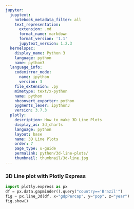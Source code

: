 ```yaml
---
jupyter:
  jupytext:
    notebook_metadata_filter: all
    text_representation:
      extension: .md
      format_name: markdown
      format_version: '1.1'
      jupytext_version: 1.2.3
  kernelspec:
    display_name: Python 3
    language: python
    name: python3
  language_info:
    codemirror_mode:
      name: ipython
      version: 3
    file_extension: .py
    mimetype: text/x-python
    name: python
    nbconvert_exporter: python
    pygments_lexer: ipython3
    version: 3.7.3
  plotly:
    description: How to make 3D Line Plots
    display_as: 3d_charts
    language: python
    layout: base
    name: 3D Line Plots
    order: 7
    page_type: u-guide
    permalink: python/3d-line-plots/
    thumbnail: thumbnail/3d-line.jpg
---
```


### 3D Line plot with Plotly Express

```python
import plotly.express as px
df = px.data.gapminder().query("country=='Brazil'")
fig = px.line_3d(df, x="gdpPercap", y="pop", z="year")
fig.show()
```
<div>                        <script type="text/javascript">window.PlotlyConfig = {MathJaxConfig: 'local'};</script>
        <script charset="utf-8" src="https://cdn.plot.ly/plotly-3.1.0.min.js" integrity="sha256-Ei4740bWZhaUTQuD6q9yQlgVCMPBz6CZWhevDYPv93A=" crossorigin="anonymous"></script>                <div id="plotly-div-1" class="plotly-graph-div" style="height:100%; width:100%;"></div>            <script type="text/javascript">                window.PLOTLYENV=window.PLOTLYENV || {};                                if (document.getElementById("plotly-div-1")) {                    Plotly.newPlot(                        "plotly-div-1",                        [{"hovertemplate":"gdpPercap=%{x}\u003cbr\u003epop=%{y}\u003cbr\u003eyear=%{z}\u003cextra\u003e\u003c\u002fextra\u003e","legendgroup":"","line":{"color":"#636efa","dash":"solid"},"marker":{"symbol":"circle"},"mode":"lines","name":"","scene":"scene","showlegend":false,"x":{"dtype":"f8","bdata":"oaF\u002fguN5oEBkA+liu26jQN1fPe4rEapAIy4AjbrLqkAvibMitnmzQIrJG2AeBLpAcsEZ\u002fNV2u0BgSIeHGH++QBNzEHRIJrtAIBtIF\u002fsVv0Aw\u002fOB8NsO\u002fQGkAb4HmtMFA"},"y":{"dtype":"i4","bdata":"wK9fA0M76APeRIgEn4g\u002fBXqyAgbfStAGe9GvB9wPhQgmAUwJn9ELCuRFuQoXVVML"},"z":{"dtype":"i2","bdata":"oAelB6oHrwe0B7kHvgfDB8gHzQfSB9cH"},"type":"scatter3d"}],                        {"template":{"data":{"histogram2dcontour":[{"type":"histogram2dcontour","colorbar":{"outlinewidth":0,"ticks":""},"colorscale":[[0.0,"#0d0887"],[0.1111111111111111,"#46039f"],[0.2222222222222222,"#7201a8"],[0.3333333333333333,"#9c179e"],[0.4444444444444444,"#bd3786"],[0.5555555555555556,"#d8576b"],[0.6666666666666666,"#ed7953"],[0.7777777777777778,"#fb9f3a"],[0.8888888888888888,"#fdca26"],[1.0,"#f0f921"]]}],"choropleth":[{"type":"choropleth","colorbar":{"outlinewidth":0,"ticks":""}}],"histogram2d":[{"type":"histogram2d","colorbar":{"outlinewidth":0,"ticks":""},"colorscale":[[0.0,"#0d0887"],[0.1111111111111111,"#46039f"],[0.2222222222222222,"#7201a8"],[0.3333333333333333,"#9c179e"],[0.4444444444444444,"#bd3786"],[0.5555555555555556,"#d8576b"],[0.6666666666666666,"#ed7953"],[0.7777777777777778,"#fb9f3a"],[0.8888888888888888,"#fdca26"],[1.0,"#f0f921"]]}],"heatmap":[{"type":"heatmap","colorbar":{"outlinewidth":0,"ticks":""},"colorscale":[[0.0,"#0d0887"],[0.1111111111111111,"#46039f"],[0.2222222222222222,"#7201a8"],[0.3333333333333333,"#9c179e"],[0.4444444444444444,"#bd3786"],[0.5555555555555556,"#d8576b"],[0.6666666666666666,"#ed7953"],[0.7777777777777778,"#fb9f3a"],[0.8888888888888888,"#fdca26"],[1.0,"#f0f921"]]}],"contourcarpet":[{"type":"contourcarpet","colorbar":{"outlinewidth":0,"ticks":""}}],"contour":[{"type":"contour","colorbar":{"outlinewidth":0,"ticks":""},"colorscale":[[0.0,"#0d0887"],[0.1111111111111111,"#46039f"],[0.2222222222222222,"#7201a8"],[0.3333333333333333,"#9c179e"],[0.4444444444444444,"#bd3786"],[0.5555555555555556,"#d8576b"],[0.6666666666666666,"#ed7953"],[0.7777777777777778,"#fb9f3a"],[0.8888888888888888,"#fdca26"],[1.0,"#f0f921"]]}],"surface":[{"type":"surface","colorbar":{"outlinewidth":0,"ticks":""},"colorscale":[[0.0,"#0d0887"],[0.1111111111111111,"#46039f"],[0.2222222222222222,"#7201a8"],[0.3333333333333333,"#9c179e"],[0.4444444444444444,"#bd3786"],[0.5555555555555556,"#d8576b"],[0.6666666666666666,"#ed7953"],[0.7777777777777778,"#fb9f3a"],[0.8888888888888888,"#fdca26"],[1.0,"#f0f921"]]}],"mesh3d":[{"type":"mesh3d","colorbar":{"outlinewidth":0,"ticks":""}}],"scatter":[{"fillpattern":{"fillmode":"overlay","size":10,"solidity":0.2},"type":"scatter"}],"parcoords":[{"type":"parcoords","line":{"colorbar":{"outlinewidth":0,"ticks":""}}}],"scatterpolargl":[{"type":"scatterpolargl","marker":{"colorbar":{"outlinewidth":0,"ticks":""}}}],"bar":[{"error_x":{"color":"#2a3f5f"},"error_y":{"color":"#2a3f5f"},"marker":{"line":{"color":"#E5ECF6","width":0.5},"pattern":{"fillmode":"overlay","size":10,"solidity":0.2}},"type":"bar"}],"scattergeo":[{"type":"scattergeo","marker":{"colorbar":{"outlinewidth":0,"ticks":""}}}],"scatterpolar":[{"type":"scatterpolar","marker":{"colorbar":{"outlinewidth":0,"ticks":""}}}],"histogram":[{"marker":{"pattern":{"fillmode":"overlay","size":10,"solidity":0.2}},"type":"histogram"}],"scattergl":[{"type":"scattergl","marker":{"colorbar":{"outlinewidth":0,"ticks":""}}}],"scatter3d":[{"type":"scatter3d","line":{"colorbar":{"outlinewidth":0,"ticks":""}},"marker":{"colorbar":{"outlinewidth":0,"ticks":""}}}],"scattermap":[{"type":"scattermap","marker":{"colorbar":{"outlinewidth":0,"ticks":""}}}],"scattermapbox":[{"type":"scattermapbox","marker":{"colorbar":{"outlinewidth":0,"ticks":""}}}],"scatterternary":[{"type":"scatterternary","marker":{"colorbar":{"outlinewidth":0,"ticks":""}}}],"scattercarpet":[{"type":"scattercarpet","marker":{"colorbar":{"outlinewidth":0,"ticks":""}}}],"carpet":[{"aaxis":{"endlinecolor":"#2a3f5f","gridcolor":"white","linecolor":"white","minorgridcolor":"white","startlinecolor":"#2a3f5f"},"baxis":{"endlinecolor":"#2a3f5f","gridcolor":"white","linecolor":"white","minorgridcolor":"white","startlinecolor":"#2a3f5f"},"type":"carpet"}],"table":[{"cells":{"fill":{"color":"#EBF0F8"},"line":{"color":"white"}},"header":{"fill":{"color":"#C8D4E3"},"line":{"color":"white"}},"type":"table"}],"barpolar":[{"marker":{"line":{"color":"#E5ECF6","width":0.5},"pattern":{"fillmode":"overlay","size":10,"solidity":0.2}},"type":"barpolar"}],"pie":[{"automargin":true,"type":"pie"}]},"layout":{"autotypenumbers":"strict","colorway":["#636efa","#EF553B","#00cc96","#ab63fa","#FFA15A","#19d3f3","#FF6692","#B6E880","#FF97FF","#FECB52"],"font":{"color":"#2a3f5f"},"hovermode":"closest","hoverlabel":{"align":"left"},"paper_bgcolor":"white","plot_bgcolor":"#E5ECF6","polar":{"bgcolor":"#E5ECF6","angularaxis":{"gridcolor":"white","linecolor":"white","ticks":""},"radialaxis":{"gridcolor":"white","linecolor":"white","ticks":""}},"ternary":{"bgcolor":"#E5ECF6","aaxis":{"gridcolor":"white","linecolor":"white","ticks":""},"baxis":{"gridcolor":"white","linecolor":"white","ticks":""},"caxis":{"gridcolor":"white","linecolor":"white","ticks":""}},"coloraxis":{"colorbar":{"outlinewidth":0,"ticks":""}},"colorscale":{"sequential":[[0.0,"#0d0887"],[0.1111111111111111,"#46039f"],[0.2222222222222222,"#7201a8"],[0.3333333333333333,"#9c179e"],[0.4444444444444444,"#bd3786"],[0.5555555555555556,"#d8576b"],[0.6666666666666666,"#ed7953"],[0.7777777777777778,"#fb9f3a"],[0.8888888888888888,"#fdca26"],[1.0,"#f0f921"]],"sequentialminus":[[0.0,"#0d0887"],[0.1111111111111111,"#46039f"],[0.2222222222222222,"#7201a8"],[0.3333333333333333,"#9c179e"],[0.4444444444444444,"#bd3786"],[0.5555555555555556,"#d8576b"],[0.6666666666666666,"#ed7953"],[0.7777777777777778,"#fb9f3a"],[0.8888888888888888,"#fdca26"],[1.0,"#f0f921"]],"diverging":[[0,"#8e0152"],[0.1,"#c51b7d"],[0.2,"#de77ae"],[0.3,"#f1b6da"],[0.4,"#fde0ef"],[0.5,"#f7f7f7"],[0.6,"#e6f5d0"],[0.7,"#b8e186"],[0.8,"#7fbc41"],[0.9,"#4d9221"],[1,"#276419"]]},"xaxis":{"gridcolor":"white","linecolor":"white","ticks":"","title":{"standoff":15},"zerolinecolor":"white","automargin":true,"zerolinewidth":2},"yaxis":{"gridcolor":"white","linecolor":"white","ticks":"","title":{"standoff":15},"zerolinecolor":"white","automargin":true,"zerolinewidth":2},"scene":{"xaxis":{"backgroundcolor":"#E5ECF6","gridcolor":"white","linecolor":"white","showbackground":true,"ticks":"","zerolinecolor":"white","gridwidth":2},"yaxis":{"backgroundcolor":"#E5ECF6","gridcolor":"white","linecolor":"white","showbackground":true,"ticks":"","zerolinecolor":"white","gridwidth":2},"zaxis":{"backgroundcolor":"#E5ECF6","gridcolor":"white","linecolor":"white","showbackground":true,"ticks":"","zerolinecolor":"white","gridwidth":2}},"shapedefaults":{"line":{"color":"#2a3f5f"}},"annotationdefaults":{"arrowcolor":"#2a3f5f","arrowhead":0,"arrowwidth":1},"geo":{"bgcolor":"white","landcolor":"#E5ECF6","subunitcolor":"white","showland":true,"showlakes":true,"lakecolor":"white"},"title":{"x":0.05},"mapbox":{"style":"light"}}},"scene":{"domain":{"x":[0.0,1.0],"y":[0.0,1.0]},"xaxis":{"title":{"text":"gdpPercap"}},"yaxis":{"title":{"text":"pop"}},"zaxis":{"title":{"text":"year"}}},"legend":{"tracegroupgap":0},"margin":{"t":60}},                        {"responsive": true}                    )                };            </script>        </div>

```python
import plotly.express as px
df = px.data.gapminder().query("continent=='Europe'")
fig = px.line_3d(df, x="gdpPercap", y="pop", z="year", color='country')
fig.show()
```
<div>                        <script type="text/javascript">window.PlotlyConfig = {MathJaxConfig: 'local'};</script>
        <script charset="utf-8" src="https://cdn.plot.ly/plotly-3.1.0.min.js" integrity="sha256-Ei4740bWZhaUTQuD6q9yQlgVCMPBz6CZWhevDYPv93A=" crossorigin="anonymous"></script>                <div id="plotly-div-2" class="plotly-graph-div" style="height:100%; width:100%;"></div>            <script type="text/javascript">                window.PLOTLYENV=window.PLOTLYENV || {};                                if (document.getElementById("plotly-div-2")) {                    Plotly.newPlot(                        "plotly-div-2",                        [{"hovertemplate":"country=Albania\u003cbr\u003egdpPercap=%{x}\u003cbr\u003epop=%{y}\u003cbr\u003eyear=%{z}\u003cextra\u003e\u003c\u002fextra\u003e","legendgroup":"Albania","line":{"color":"#636efa","dash":"solid"},"marker":{"symbol":"circle"},"mode":"lines","name":"Albania","scene":"scene","showlegend":true,"x":{"dtype":"f8","bdata":"gzC3ezkEmUBW8NsQI1meQAnDgCXHEaJAI9kj1GSQpUCHiQYp2OKpQEPUfQACmqtAvHX+7cJdrECrIXGP3TWtQMVTjzTggqNAdjQO9RvyqEBaYmU0NvyxQGAUBI8HMbdA"},"y":{"dtype":"i4","bdata":"iZITAJmHFgCJXhoAPEYeAAKKIgD4SCYAwWsqAPnsLgAiwjIAxk40ACCJNQCL8DYA"},"z":{"dtype":"i2","bdata":"oAelB6oHrwe0B7kHvgfDB8gHzQfSB9cH"},"type":"scatter3d"},{"hovertemplate":"country=Austria\u003cbr\u003egdpPercap=%{x}\u003cbr\u003epop=%{y}\u003cbr\u003eyear=%{z}\u003cextra\u003e\u003c\u002fextra\u003e","legendgroup":"Austria","line":{"color":"#EF553B","dash":"solid"},"marker":{"symbol":"circle"},"mode":"lines","name":"Austria","scene":"scene","showlegend":true,"x":{"dtype":"f8","bdata":"aM76lBP5t0ADPj+MTEXBQGkdVU1c\u002f8RAjnVxG00RyUAYldQJaEXQQEaU9gZbSdNAU7MHWkUX1UCNtFTe9CHXQEaZDTKBaNpAsOsX7Ppp3EAHmWTkZqjfQFjKMsTPo+FA"},"y":{"dtype":"i4","bdata":"nLVpAGRKagAIy2wAZpBwAIkdcwAufHMAVZRzABelcwDZxXgA9CJ7AFhVfABnHn0A"},"z":{"dtype":"i2","bdata":"oAelB6oHrwe0B7kHvgfDB8gHzQfSB9cH"},"type":"scatter3d"},{"hovertemplate":"country=Belgium\u003cbr\u003egdpPercap=%{x}\u003cbr\u003epop=%{y}\u003cbr\u003eyear=%{z}\u003cextra\u003e\u003c\u002fextra\u003e","legendgroup":"Belgium","line":{"color":"#00cc96","dash":"solid"},"marker":{"symbol":"circle"},"mode":"lines","name":"Belgium","scene":"scene","showlegend":true,"x":{"dtype":"f8","bdata":"djHNdI1LwEBlyLH1evnCQA+XHHead8VAdsO2RYWuyUBBSBYwCUjQQKdc4V1+q9JAgc8PI\u002fZ81EBCsoAJZP\u002fVQIpZL4bk+dhA2v6VlUzq2kD2KFyPeMXdQG+70FyTc+BA"},"y":{"dtype":"i4","bdata":"JTeFALcpiQBgqYwAFNKRACwmlABo3pUAL2WWAHiblgC2SJkA66KbACJZnQCikp4A"},"z":{"dtype":"i2","bdata":"oAelB6oHrwe0B7kHvgfDB8gHzQfSB9cH"},"type":"scatter3d"},{"hovertemplate":"country=Bosnia and Herzegovina\u003cbr\u003egdpPercap=%{x}\u003cbr\u003epop=%{y}\u003cbr\u003eyear=%{z}\u003cextra\u003e\u003c\u002fextra\u003e","legendgroup":"Bosnia and Herzegovina","line":{"color":"#ab63fa","dash":"solid"},"marker":{"symbol":"circle"},"mode":"lines","name":"Bosnia and Herzegovina","scene":"scene","showlegend":true,"x":{"dtype":"f8","bdata":"LqOi+0NsjkD0p43q9CeVQNkHWRa8tppAuZbJcLT4oED+1HjpVlimQM3km232kKtAUG7b95wesED9+bZgHdqwQD8djxmQ5aNAhEiGHFueskDJWkOp+YK3QPJ4Wn5MFr1A"},"y":{"dtype":"i4","bdata":"WJYqAKDvLgAIGjMA6LM2APhFOgDwWD4Alas\u002fACE1QgAN8UAA2Ak3ACiPPwAGdkUA"},"z":{"dtype":"i2","bdata":"oAelB6oHrwe0B7kHvgfDB8gHzQfSB9cH"},"type":"scatter3d"},{"hovertemplate":"country=Bulgaria\u003cbr\u003egdpPercap=%{x}\u003cbr\u003epop=%{y}\u003cbr\u003eyear=%{z}\u003cextra\u003e\u003c\u002fextra\u003e","legendgroup":"Bulgaria","line":{"color":"#FFA15A","dash":"solid"},"marker":{"symbol":"circle"},"mode":"lines","name":"Bulgaria","scene":"scene","showlegend":true,"x":{"dtype":"f8","bdata":"7dKGw5IYo0AXg4dpV4GnQFDgnXxWnrBAbjSAtwDJtUA1Cd6QfsW5QLdCWI09vL1AsI7jhxgQwEDrcd9q7RfAQBf9oZmfnrhA\u002fn3GhWNSt0BIUPwYxxC+QM8xIHtl3MRA"},"y":{"dtype":"i4","bdata":"lAFvALa\u002fdACSRHoA0s1+AMjcggBeO4YAwq6HALbmiABKHoQACRR7AOfodADqvG8A"},"z":{"dtype":"i2","bdata":"oAelB6oHrwe0B7kHvgfDB8gHzQfSB9cH"},"type":"scatter3d"},{"hovertemplate":"country=Croatia\u003cbr\u003egdpPercap=%{x}\u003cbr\u003epop=%{y}\u003cbr\u003eyear=%{z}\u003cextra\u003e\u003c\u002fextra\u003e","legendgroup":"Croatia","line":{"color":"#19d3f3","dash":"solid"},"marker":{"symbol":"circle"},"mode":"lines","name":"Croatia","scene":"scene","showlegend":true,"x":{"dtype":"f8","bdata":"s0EmGXleqEAzcEBLO\u002fKwQNo6ONjjZbVAwVWeQEwwu0C+EkiJC+bBQLMkQE2xFMZARpkNMunSyUBqwYu+Sv\u002fKQL0BZr7lf8BAeV2\u002fYM1Jw0DkFB3JMbbGQBTGFoKcjcxA"},"y":{"dtype":"i4","bdata":"9Tw7AMrmPAANND4AHrI\u002fAB55QADR5UEAuFdDANZsRAC9kkQAs9FDAPxfRAAAkEQA"},"z":{"dtype":"i2","bdata":"oAelB6oHrwe0B7kHvgfDB8gHzQfSB9cH"},"type":"scatter3d"},{"hovertemplate":"country=Czech Republic\u003cbr\u003egdpPercap=%{x}\u003cbr\u003epop=%{y}\u003cbr\u003eyear=%{z}\u003cextra\u003e\u003c\u002fextra\u003e","legendgroup":"Czech Republic","line":{"color":"#FF6692","dash":"solid"},"marker":{"symbol":"circle"},"mode":"lines","name":"Czech Republic","scene":"scene","showlegend":true,"x":{"dtype":"f8","bdata":"RIts5yPcukBBSYEFLCDAQLGnHf5uzMNAKdAn8rhDxkC8lpAPOprJQIs3Mo8U6MxAwFsgQZ0IzkCGyVTBONvPQANDVreC7MtAJsed0kFYz0A8lj50DS\u002fRQB+6oL5TTNZA"},"y":{"dtype":"i4","bdata":"Pz2LAB4rkQA6y5IAZRKWAA58lgD7DpsA2DidAK1XnQC2Z50AIy2dAKd\u002fnAAIFJwA"},"z":{"dtype":"i2","bdata":"oAelB6oHrwe0B7kHvgfDB8gHzQfSB9cH"},"type":"scatter3d"},{"hovertemplate":"country=Denmark\u003cbr\u003egdpPercap=%{x}\u003cbr\u003epop=%{y}\u003cbr\u003eyear=%{z}\u003cextra\u003e\u003c\u002fextra\u003e","legendgroup":"Denmark","line":{"color":"#B6E880","dash":"solid"},"marker":{"symbol":"circle"},"mode":"lines","name":"Denmark","scene":"scene","showlegend":true,"x":{"dtype":"f8","bdata":"+Um1TzHuwkBPr5Rl1K3FQHx+GCGoh8pA+KqVCZsgz0Bau+1CjWzSQFYOLbK58dNACW05lwIu1UAUlnhAC4fYQH3Qs1mvydlATRB1HxYb3UCCqPsAoGnfQLFtUWbNOeFA"},"y":{"dtype":"i4","bdata":"sCFCAJd6RADz50YAkNVJAGwqTACjpE0AchdOAHA7TgDB6E4AT59QAOUCUgDYb1MA"},"z":{"dtype":"i2","bdata":"oAelB6oHrwe0B7kHvgfDB8gHzQfSB9cH"},"type":"scatter3d"},{"hovertemplate":"country=Finland\u003cbr\u003egdpPercap=%{x}\u003cbr\u003epop=%{y}\u003cbr\u003eyear=%{z}\u003cextra\u003e\u003c\u002fextra\u003e","legendgroup":"Finland","line":{"color":"#FF97FF","dash":"solid"},"marker":{"symbol":"circle"},"mode":"lines","name":"Finland","scene":"scene","showlegend":true,"x":{"dtype":"f8","bdata":"TUnW4YQYuUA3pbxWanm9QPHxCdnrTcJA4Ln3cNFUxUBIv30dcAvMQOIeSx+2es5A4UBIFkoZ0kCCVmDIQKXUQIs3Mo\u002fKKdRAKqkT0Pwq10AAHebLJYvbQPmgZ7PiNuBA"},"y":{"dtype":"i4","bdata":"hGo+AKD6QQCziEQAMEdGAKnLRgBWT0gANadJAJFASwCP60wARlhOAE89TwC87k8A"},"z":{"dtype":"i2","bdata":"oAelB6oHrwe0B7kHvgfDB8gHzQfSB9cH"},"type":"scatter3d"},{"hovertemplate":"country=France\u003cbr\u003egdpPercap=%{x}\u003cbr\u003epop=%{y}\u003cbr\u003eyear=%{z}\u003cextra\u003e\u003c\u002fextra\u003e","legendgroup":"France","line":{"color":"#FECB52","dash":"solid"},"marker":{"symbol":"circle"},"mode":"lines","name":"France","scene":"scene","showlegend":true,"x":{"dtype":"f8","bdata":"xeQNMM91u0DACvDdauvAQJ3X2CU+oMRAbATidfVjyUAoCvSJmHXPQBg+IqYo3dFAXhH8b3nR00AQkgVMnIzVQC0hH\u002fTyH9hAZ2FPO3JI2UCXytsRgj\u002fcQHbgnBGBwd1A"},"y":{"dtype":"i4","bdata":"E+KHAk8hpAIgDs8C6Fz0AiBeFQPbOysDHZc+AxTZUAPjdWsDxIV+AytikgMMEaQD"},"z":{"dtype":"i2","bdata":"oAelB6oHrwe0B7kHvgfDB8gHzQfSB9cH"},"type":"scatter3d"},{"hovertemplate":"country=Germany\u003cbr\u003egdpPercap=%{x}\u003cbr\u003epop=%{y}\u003cbr\u003eyear=%{z}\u003cextra\u003e\u003c\u002fextra\u003e","legendgroup":"Germany","line":{"color":"#636efa","dash":"solid"},"marker":{"symbol":"circle"},"mode":"lines","name":"Germany","scene":"scene","showlegend":true,"x":{"dtype":"f8","bdata":"5hHcSB3ou0CfzarP6eXDQH+HokA7M8lABg39E9DMzECdLouJC5jRQIasbvU6CNRAUYNpGOKD1UALe9rhyw\u002fYQMgkI2dT4tlAHNMTljgj20AD7KNT81TdQL5Nf\u002faXat9A"},"y":{"dtype":"i4","bdata":"YBUfBD2qOwRtK2UERUqNBKAgsQSFo6gEIk2rBBrjoQQE080EwWPjBE+S6ATkVukE"},"z":{"dtype":"i2","bdata":"oAelB6oHrwe0B7kHvgfDB8gHzQfSB9cH"},"type":"scatter3d"},{"hovertemplate":"country=Greece\u003cbr\u003egdpPercap=%{x}\u003cbr\u003epop=%{y}\u003cbr\u003eyear=%{z}\u003cextra\u003e\u003c\u002fextra\u003e","legendgroup":"Greece","line":{"color":"#EF553B","dash":"solid"},"marker":{"symbol":"circle"},"mode":"lines","name":"Greece","scene":"scene","showlegend":true,"x":{"dtype":"f8","bdata":"GTp2UGGVq0Buh4bFTDSzQEO94NMwgbdAmDEFa4ygwEDfiVkvatrIQPlmmxvDuctAmzi53zXSzUDElEiiQ3zPQO3YCMRfIdFAAmVTruxO0kDBqKROkPzVQHjuPVya5NpA"},"y":{"dtype":"i4","bdata":"AgB2ANqJewDp6IAAmQCFADShhwA\u002fCY4AcFSVANoymAC1jZ0A5ECgAFfNoQByXaMA"},"z":{"dtype":"i2","bdata":"oAelB6oHrwe0B7kHvgfDB8gHzQfSB9cH"},"type":"scatter3d"},{"hovertemplate":"country=Hungary\u003cbr\u003egdpPercap=%{x}\u003cbr\u003epop=%{y}\u003cbr\u003eyear=%{z}\u003cextra\u003e\u003c\u002fextra\u003e","legendgroup":"Hungary","line":{"color":"#00cc96","dash":"solid"},"marker":{"symbol":"circle"},"mode":"lines","name":"Hungary","scene":"scene","showlegend":true,"x":{"dtype":"f8","bdata":"hpM0f6yPtEDsbTMVLpi3QJUp5iBcfr1AW+uLhFI3wkBKmGn7U9zDQFOu8C5rzcZAumbyzf6AyEBeEfxvPV3JQPOOU3TQk8RAxLEubmPgxkC5GW7A9\u002f3MQEJ4tHE8ltFA"},"y":{"dtype":"i4","bdata":"AAWRAJghlgCYjJkAPv+bAOuZngBzT6IAf1qjAATwoQCM6J0ATFKcAPHbmQAM65cA"},"z":{"dtype":"i2","bdata":"oAelB6oHrwe0B7kHvgfDB8gHzQfSB9cH"},"type":"scatter3d"},{"hovertemplate":"country=Iceland\u003cbr\u003egdpPercap=%{x}\u003cbr\u003epop=%{y}\u003cbr\u003eyear=%{z}\u003cextra\u003e\u003c\u002fextra\u003e","legendgroup":"Iceland","line":{"color":"#ab63fa","dash":"solid"},"marker":{"symbol":"circle"},"mode":"lines","name":"Iceland","scene":"scene","showlegend":true,"x":{"dtype":"f8","bdata":"p0HRPLBjvEDptkQuAA7CQA39E1wUN8RA12mkpfIDykCwPbMkCNvOQFjFG5m9MdNAFK5H4Wa51kB0B7EzzUraQG0csRYZjthAL1bUYEZn20DGounszG7eQAtjC0GZquFA"},"y":{"dtype":"i4","bdata":"+kECAPaEAgAlxwIAFAgDAHsxAwB\u002fYgMADZIDAMS7AwDE8wMAWCMEAB5lBABrmwQA"},"z":{"dtype":"i2","bdata":"oAelB6oHrwe0B7kHvgfDB8gHzQfSB9cH"},"type":"scatter3d"},{"hovertemplate":"country=Ireland\u003cbr\u003egdpPercap=%{x}\u003cbr\u003epop=%{y}\u003cbr\u003eyear=%{z}\u003cextra\u003e\u003c\u002fextra\u003e","legendgroup":"Ireland","line":{"color":"#FFA15A","dash":"solid"},"marker":{"symbol":"circle"},"mode":"lines","name":"Ireland","scene":"scene","showlegend":true,"x":{"dtype":"f8","bdata":"J2iTw0datEBGXWvvE9+1QHH\u002fkemY57lAoiWPp5HnvUCbkUHuYp3CQJD3qpV9x8VATn\u002f2IymlyECqmiDqbhjLQJCg+DG0JdFAxCXHnXzy10BYVpqUoaPgQCxlGeJ\u002f3ONA"},"y":{"dtype":"i4","bdata":"3AstAAzrKwCwLisAhEAsABAmLgDc7DEAwBk1ALwDNgCBSTYAIfU3APMwOwAesz4A"},"z":{"dtype":"i2","bdata":"oAelB6oHrwe0B7kHvgfDB8gHzQfSB9cH"},"type":"scatter3d"},{"hovertemplate":"country=Italy\u003cbr\u003egdpPercap=%{x}\u003cbr\u003epop=%{y}\u003cbr\u003eyear=%{z}\u003cextra\u003e\u003c\u002fextra\u003e","legendgroup":"Italy","line":{"color":"#19d3f3","dash":"solid"},"marker":{"symbol":"circle"},"mode":"lines","name":"Italy","scene":"scene","showlegend":true,"x":{"dtype":"f8","bdata":"gruzdmdDs0CXAtL+p2i4QJT7HYrKGcBAx0YgXjOTw0AmGTkLo\u002fbHQF66SQz+18tA5\u002fup8V4m0EAdd0oHz8HSQKDgYkVpf9VABK3AkMEY2EDd0mpIBlDbQLyWkA9u5ttA"},"y":{"dtype":"i4","bdata":"UFPXAjB17gJAzgcD3KIjA3yNPQNtZVcDVKpeA2egYQOPUmMDLRFtA1flcwOVQ3cD"},"z":{"dtype":"i2","bdata":"oAelB6oHrwe0B7kHvgfDB8gHzQfSB9cH"},"type":"scatter3d"},{"hovertemplate":"country=Montenegro\u003cbr\u003egdpPercap=%{x}\u003cbr\u003epop=%{y}\u003cbr\u003eyear=%{z}\u003cextra\u003e\u003c\u002fextra\u003e","legendgroup":"Montenegro","line":{"color":"#FF6692","dash":"solid"},"marker":{"symbol":"circle"},"mode":"lines","name":"Montenegro","scene":"scene","showlegend":true,"x":{"dtype":"f8","bdata":"A+\u002fk0yuvpEBEigEShcSsQNszSwKYKbJA9dkB19kTt0D9ogT9aWK+QLKFIAf3vcJAPdUhN0vrxUCzJEBNQerGQCT7IMtWW7tACahwBJ1BuUA0FHe8MZ25QEvnw7PyEsJA"},"y":{"dtype":"i4","bdata":"ilAGAM3BBgCgPQcAK6UHAD4NCADJiwgAdJUIAIGwCAA1fAkAq5EKAGb9CgDAcgoA"},"z":{"dtype":"i2","bdata":"oAelB6oHrwe0B7kHvgfDB8gHzQfSB9cH"},"type":"scatter3d"},{"hovertemplate":"country=Netherlands\u003cbr\u003egdpPercap=%{x}\u003cbr\u003epop=%{y}\u003cbr\u003eyear=%{z}\u003cextra\u003e\u003c\u002fextra\u003e","legendgroup":"Netherlands","line":{"color":"#B6E880","dash":"solid"},"marker":{"symbol":"circle"},"mode":"lines","name":"Netherlands","scene":"scene","showlegend":true,"x":{"dtype":"f8","bdata":"+pekMsl2wUDeVKTCGAbGQP\u002fPYb5s+8hAw4GQLKABzkDnqQ65r1rSQPvL7slDttRARzgteN3l1ECqtwa21BjXQH0Faca8KdpAeO49XIiJ3UCy17s\u002fmHfgQJbnwd299+FA"},"y":{"dtype":"i4","bdata":"pGqeAM8\u002fqAD5I7QAVjbAANJlywA9YdMAAVzaAD7G3wBkiucA8BruAM4D9gD12PwA"},"z":{"dtype":"i2","bdata":"oAelB6oHrwe0B7kHvgfDB8gHzQfSB9cH"},"type":"scatter3d"},{"hovertemplate":"country=Norway\u003cbr\u003egdpPercap=%{x}\u003cbr\u003epop=%{y}\u003cbr\u003eyear=%{z}\u003cextra\u003e\u003c\u002fextra\u003e","legendgroup":"Norway","line":{"color":"#FF97FF","dash":"solid"},"marker":{"symbol":"circle"},"mode":"lines","name":"Norway","scene":"scene","showlegend":true,"x":{"dtype":"f8","bdata":"CcTr+rW3w0DaIJOM\u002fMLGQIL\u002frWQzRcpA9kArMPD0z0Cm0HmNQ4XSQOPfZ1zWw9ZANUbrqKiu2UAJih9jPs3eQHgLJCi1leBA+PwwQmUo5EDufD81f9HlQFZl3xWmGehA"},"y":{"dtype":"i4","bdata":"8MYyAGJINQCHhjcAI8U5AEwDPADFsT0AY8k+ACPgPwCVZ0EAqDlDACc1RQDWnUYA"},"z":{"dtype":"i2","bdata":"oAelB6oHrwe0B7kHvgfDB8gHzQfSB9cH"},"type":"scatter3d"},{"hovertemplate":"country=Poland\u003cbr\u003egdpPercap=%{x}\u003cbr\u003epop=%{y}\u003cbr\u003eyear=%{z}\u003cextra\u003e\u003c\u002fextra\u003e","legendgroup":"Poland","line":{"color":"#FECB52","dash":"solid"},"marker":{"symbol":"circle"},"mode":"lines","name":"Poland","scene":"scene","showlegend":true,"x":{"dtype":"f8","bdata":"DK1Ozqh6r0BEatrFQH6yQOqScYzA2rRAnfNTHCeduUBOEkvKgUa\u002fQPInKhsSksJABmfw98OBwECjPzTzLL3BQLNEZ5nhOr5AqrcGtsrXw0CQZiyaHnHHQKML6lv2Ds5A"},"y":{"dtype":"i4","bdata":"952IAVLWrgERy84BogHlAbkk+AFGRxACNckoAqbgPwKJfUkC7dNNArhiTQLhvUsC"},"z":{"dtype":"i2","bdata":"oAelB6oHrwe0B7kHvgfDB8gHzQfSB9cH"},"type":"scatter3d"},{"hovertemplate":"country=Portugal\u003cbr\u003egdpPercap=%{x}\u003cbr\u003epop=%{y}\u003cbr\u003eyear=%{z}\u003cextra\u003e\u003c\u002fextra\u003e","legendgroup":"Portugal","line":{"color":"#636efa","dash":"solid"},"marker":{"symbol":"circle"},"mode":"lines","name":"Portugal","scene":"scene","showlegend":true,"x":{"dtype":"f8","bdata":"JICbxaP4p0BvnX+7JH2tQE8Cm3P0d7JAj3Iwm4TZuEC9OVyrH5\u002fBQIKtEiw+3sNAvJF55Ov0xkAom3KFp3fJQBKN7iCip89A9zsUBUI60UDBxYoauoDTQFVNEHVpB9RA"},"y":{"dtype":"i4","bdata":"4hiCAPKLhgCYoYkAmOaKANLgiACIcJMAQnKWAJlLlwAAfJcAf\u002fmaAEs1nwCUZaIA"},"z":{"dtype":"i2","bdata":"oAelB6oHrwe0B7kHvgfDB8gHzQfSB9cH"},"type":"scatter3d"},{"hovertemplate":"country=Romania\u003cbr\u003egdpPercap=%{x}\u003cbr\u003epop=%{y}\u003cbr\u003eyear=%{z}\u003cextra\u003e\u003c\u002fextra\u003e","legendgroup":"Romania","line":{"color":"#EF553B","dash":"solid"},"marker":{"symbol":"circle"},"mode":"lines","name":"Romania","scene":"scene","showlegend":true,"x":{"dtype":"f8","bdata":"u\u002fCD8zmRqEBTliGOvc6uQPPMy2H\u002ffrJAg6Pk1d1GuUBk3T8Waku\u002fQFWkwtgyRsJAG4LjMqjCwkCVn1T7IvDCQIgrZ+9oxrlAsQ+yLIyyvEDptkQuXM2+QNPZyeA8HMVA"},"y":{"dtype":"i4","bdata":"8MD9AM8NEAGRCx0BTkMmAXhJOwHle0oB9iJVAaMqWgHj2lsBmkZYAfHcVQHY51MB"},"z":{"dtype":"i2","bdata":"oAelB6oHrwe0B7kHvgfDB8gHzQfSB9cH"},"type":"scatter3d"},{"hovertemplate":"country=Serbia\u003cbr\u003egdpPercap=%{x}\u003cbr\u003epop=%{y}\u003cbr\u003eyear=%{z}\u003cextra\u003e\u003c\u002fextra\u003e","legendgroup":"Serbia","line":{"color":"#00cc96","dash":"solid"},"marker":{"symbol":"circle"},"mode":"lines","name":"Serbia","scene":"scene","showlegend":true,"x":{"dtype":"f8","bdata":"bazEPOv6q0CA8KFEF3WzQA3jbhChkbhAHQJHArU3v0BnJ4OjCI3EQFtfJLRVWslAK\u002faX3YumzUCbAwRzcP\u002fOQCzVBbyINsJAyWRx\u002f1HqvkD+R6ZDE0S8QFsjgnFEHcNA"},"y":{"dtype":"i4","bdata":"c61oAN\u002fybgA8NnQAlqF5AMjZfgAfi4QAeNSJAL\u002fZjABd8JUAUrmdAEdKmgB54ZoA"},"z":{"dtype":"i2","bdata":"oAelB6oHrwe0B7kHvgfDB8gHzQfSB9cH"},"type":"scatter3d"},{"hovertemplate":"country=Slovak Republic\u003cbr\u003egdpPercap=%{x}\u003cbr\u003epop=%{y}\u003cbr\u003eyear=%{z}\u003cextra\u003e\u003c\u002fextra\u003e","legendgroup":"Slovak Republic","line":{"color":"#ab63fa","dash":"solid"},"marker":{"symbol":"circle"},"mode":"lines","name":"Slovak Republic","scene":"scene","showlegend":true,"x":{"dtype":"f8","bdata":"qiwKu6jSs0CBQ6hSQ823QB3jiosbOb1AgbG+gXNuwED7zcR0FeXCQJ5BQ\u002f9UVcVAQ61p3kUqxkCIug9AooLHQEvmWN47jcJAaW\u002fwhR2vx0AXz6ChY6PKQGB2Tx6UPdJA"},"y":{"dtype":"i4","bdata":"+Uo2ALWoOgBIqEAAfshDABkXRgCbqkkA6wZNANZVTwBo6lAAYiNSAASNUgBOH1MA"},"z":{"dtype":"i2","bdata":"oAelB6oHrwe0B7kHvgfDB8gHzQfSB9cH"},"type":"scatter3d"},{"hovertemplate":"country=Slovenia\u003cbr\u003egdpPercap=%{x}\u003cbr\u003epop=%{y}\u003cbr\u003eyear=%{z}\u003cextra\u003e\u003c\u002fextra\u003e","legendgroup":"Slovenia","line":{"color":"#FFA15A","dash":"solid"},"marker":{"symbol":"circle"},"mode":"lines","name":"Slovenia","scene":"scene","showlegend":true,"x":{"dtype":"f8","bdata":"58WJrwp3sEAgfCjRRua2QMVyS6tN6rxA4ZaPpL5ewkCoNc07vi\u002fIQKhNnNyD1s1AeekmMa5y0UB+GCE8oj3SQLkZbsBbw8tAzojS3kbC0EC2uTE9AS3UQHLEWnwQKtlA"},"y":{"dtype":"i4","bdata":"broWAI5kFwByJxgAQCEZAC7bGQDnpxoAhGYcAA6xHQBqgR4A3LEeAGmxHgCdqB4A"},"z":{"dtype":"i2","bdata":"oAelB6oHrwe0B7kHvgfDB8gHzQfSB9cH"},"type":"scatter3d"},{"hovertemplate":"country=Spain\u003cbr\u003egdpPercap=%{x}\u003cbr\u003epop=%{y}\u003cbr\u003eyear=%{z}\u003cextra\u003e\u003c\u002fextra\u003e","legendgroup":"Spain","line":{"color":"#19d3f3","dash":"solid"},"marker":{"symbol":"circle"},"mode":"lines","name":"Spain","scene":"scene","showlegend":true,"x":{"dtype":"f8","bdata":"mBO0yRH0rUD8471qzdSxQMhCdAjYPbZA8BezJYM5v0CUE+0qYMfEQAcI5uh12slAp7OTwRUzy0DcLjTXfcrOQHx+GCHEKtJAtB8pIlP300C1bK0v3kDYQDAqqRNEJdxA"},"y":{"dtype":"i4","bdata":"7qKzAc5YxwEtb9sBY0H1AQmhDgLYAywCTpRDAr5FUQL+eVsCUiVgAsWtZAK\u002fMGkC"},"z":{"dtype":"i2","bdata":"oAelB6oHrwe0B7kHvgfDB8gHzQfSB9cH"},"type":"scatter3d"},{"hovertemplate":"country=Sweden\u003cbr\u003egdpPercap=%{x}\u003cbr\u003epop=%{y}\u003cbr\u003eyear=%{z}\u003cextra\u003e\u003c\u002fextra\u003e","legendgroup":"Sweden","line":{"color":"#FF6692","dash":"solid"},"marker":{"symbol":"circle"},"mode":"lines","name":"Sweden","scene":"scene","showlegend":true,"x":{"dtype":"f8","bdata":"F2niHeynwEBAprVp8FvDQLml1ZC4FMhA8uocAybNzUCLprOTAWrRQC8012nuadJAZmZmZtgu1EDK4Ch5uwjXQOYivhMBUtdA3e9QFKas2EAGOShhaKfcQP+ye\u002fJ3iOBA"},"y":{"dtype":"i4","bdata":"wbZsANpccAB0YXMAGw54ALXvewAA6X0AjAh\u002fABuAgAATCoUAU8SHAD+hiACwzYkA"},"z":{"dtype":"i2","bdata":"oAelB6oHrwe0B7kHvgfDB8gHzQfSB9cH"},"type":"scatter3d"},{"hovertemplate":"country=Switzerland\u003cbr\u003egdpPercap=%{x}\u003cbr\u003epop=%{y}\u003cbr\u003eyear=%{z}\u003cextra\u003e\u003c\u002fextra\u003e","legendgroup":"Switzerland","line":{"color":"#B6E880","dash":"solid"},"marker":{"symbol":"circle"},"mode":"lines","name":"Switzerland","scene":"scene","showlegend":true,"x":{"dtype":"f8","bdata":"EoPAyh3HzEB4f7xXX33RQBb7y+7F89NACvSJPIlt1kDJHww8x47aQLUy4ZeSWdpALq2GxG2720DGpwAYbZLdQERpb\u002fDhH99AkyIyrNRh30AicY+lHtbgQBh9BWlNUOJA"},"y":{"dtype":"i4","bdata":"mHhJAHA3TgDQdFYAmINcAHitYQCIYWAAHrJiAFZ4ZQD3vWoAocRtAN1UcABlRnMA"},"z":{"dtype":"i2","bdata":"oAelB6oHrwe0B7kHvgfDB8gHzQfSB9cH"},"type":"scatter3d"},{"hovertemplate":"country=Turkey\u003cbr\u003egdpPercap=%{x}\u003cbr\u003epop=%{y}\u003cbr\u003eyear=%{z}\u003cextra\u003e\u003c\u002fextra\u003e","legendgroup":"Turkey","line":{"color":"#FF97FF","dash":"solid"},"marker":{"symbol":"circle"},"mode":"lines","name":"Turkey","scene":"scene","showlegend":true,"x":{"dtype":"f8","bdata":"MxZNZ2fEnkCPN\u002fktglWhQA\u002fVlGS9JaJAcltbeLYUpkAtW+uLZPWqQHO5wVAfrbBAIEJcOVuRsEBLdQEvC+GzQCXLSShZLrZAD9HoDm7JuUCuZp3xFWy5QJIIjWAjhcBA"},"y":{"dtype":"i4","bdata":"HUpTARu1hwEXisYB9dD9AdkYPALBCIcCFy7SArDnJgNIvncD3wfCA4ANAwR3yz0E"},"z":{"dtype":"i2","bdata":"oAelB6oHrwe0B7kHvgfDB8gHzQfSB9cH"},"type":"scatter3d"},{"hovertemplate":"country=United Kingdom\u003cbr\u003egdpPercap=%{x}\u003cbr\u003epop=%{y}\u003cbr\u003eyear=%{z}\u003cextra\u003e\u003c\u002fextra\u003e","legendgroup":"United Kingdom","line":{"color":"#FECB52","dash":"solid"},"marker":{"symbol":"circle"},"mode":"lines","name":"United Kingdom","scene":"scene","showlegend":true,"x":{"dtype":"f8","bdata":"uB0aFsF9w0ApyxDHlgnGQI3ROqqWXshAP6n26Wyfy0B324XmjgvPQJfFxOYvBdFAIO9VKxvO0UCDbi9pMijVQGXkLOxFLNZAml\u002fNAaJ22UAfnbryv8ncQOPfZ1xoNuBA"},"y":{"dtype":"i4","bdata":"MIABA3DCEAPgKy0DmJtGA5iyVwM4OVkD+KxbA3R4ZQNt+HIDyleBA+8wkgMuX58D"},"z":{"dtype":"i2","bdata":"oAelB6oHrwe0B7kHvgfDB8gHzQfSB9cH"},"type":"scatter3d"}],                        {"template":{"data":{"histogram2dcontour":[{"type":"histogram2dcontour","colorbar":{"outlinewidth":0,"ticks":""},"colorscale":[[0.0,"#0d0887"],[0.1111111111111111,"#46039f"],[0.2222222222222222,"#7201a8"],[0.3333333333333333,"#9c179e"],[0.4444444444444444,"#bd3786"],[0.5555555555555556,"#d8576b"],[0.6666666666666666,"#ed7953"],[0.7777777777777778,"#fb9f3a"],[0.8888888888888888,"#fdca26"],[1.0,"#f0f921"]]}],"choropleth":[{"type":"choropleth","colorbar":{"outlinewidth":0,"ticks":""}}],"histogram2d":[{"type":"histogram2d","colorbar":{"outlinewidth":0,"ticks":""},"colorscale":[[0.0,"#0d0887"],[0.1111111111111111,"#46039f"],[0.2222222222222222,"#7201a8"],[0.3333333333333333,"#9c179e"],[0.4444444444444444,"#bd3786"],[0.5555555555555556,"#d8576b"],[0.6666666666666666,"#ed7953"],[0.7777777777777778,"#fb9f3a"],[0.8888888888888888,"#fdca26"],[1.0,"#f0f921"]]}],"heatmap":[{"type":"heatmap","colorbar":{"outlinewidth":0,"ticks":""},"colorscale":[[0.0,"#0d0887"],[0.1111111111111111,"#46039f"],[0.2222222222222222,"#7201a8"],[0.3333333333333333,"#9c179e"],[0.4444444444444444,"#bd3786"],[0.5555555555555556,"#d8576b"],[0.6666666666666666,"#ed7953"],[0.7777777777777778,"#fb9f3a"],[0.8888888888888888,"#fdca26"],[1.0,"#f0f921"]]}],"contourcarpet":[{"type":"contourcarpet","colorbar":{"outlinewidth":0,"ticks":""}}],"contour":[{"type":"contour","colorbar":{"outlinewidth":0,"ticks":""},"colorscale":[[0.0,"#0d0887"],[0.1111111111111111,"#46039f"],[0.2222222222222222,"#7201a8"],[0.3333333333333333,"#9c179e"],[0.4444444444444444,"#bd3786"],[0.5555555555555556,"#d8576b"],[0.6666666666666666,"#ed7953"],[0.7777777777777778,"#fb9f3a"],[0.8888888888888888,"#fdca26"],[1.0,"#f0f921"]]}],"surface":[{"type":"surface","colorbar":{"outlinewidth":0,"ticks":""},"colorscale":[[0.0,"#0d0887"],[0.1111111111111111,"#46039f"],[0.2222222222222222,"#7201a8"],[0.3333333333333333,"#9c179e"],[0.4444444444444444,"#bd3786"],[0.5555555555555556,"#d8576b"],[0.6666666666666666,"#ed7953"],[0.7777777777777778,"#fb9f3a"],[0.8888888888888888,"#fdca26"],[1.0,"#f0f921"]]}],"mesh3d":[{"type":"mesh3d","colorbar":{"outlinewidth":0,"ticks":""}}],"scatter":[{"fillpattern":{"fillmode":"overlay","size":10,"solidity":0.2},"type":"scatter"}],"parcoords":[{"type":"parcoords","line":{"colorbar":{"outlinewidth":0,"ticks":""}}}],"scatterpolargl":[{"type":"scatterpolargl","marker":{"colorbar":{"outlinewidth":0,"ticks":""}}}],"bar":[{"error_x":{"color":"#2a3f5f"},"error_y":{"color":"#2a3f5f"},"marker":{"line":{"color":"#E5ECF6","width":0.5},"pattern":{"fillmode":"overlay","size":10,"solidity":0.2}},"type":"bar"}],"scattergeo":[{"type":"scattergeo","marker":{"colorbar":{"outlinewidth":0,"ticks":""}}}],"scatterpolar":[{"type":"scatterpolar","marker":{"colorbar":{"outlinewidth":0,"ticks":""}}}],"histogram":[{"marker":{"pattern":{"fillmode":"overlay","size":10,"solidity":0.2}},"type":"histogram"}],"scattergl":[{"type":"scattergl","marker":{"colorbar":{"outlinewidth":0,"ticks":""}}}],"scatter3d":[{"type":"scatter3d","line":{"colorbar":{"outlinewidth":0,"ticks":""}},"marker":{"colorbar":{"outlinewidth":0,"ticks":""}}}],"scattermap":[{"type":"scattermap","marker":{"colorbar":{"outlinewidth":0,"ticks":""}}}],"scattermapbox":[{"type":"scattermapbox","marker":{"colorbar":{"outlinewidth":0,"ticks":""}}}],"scatterternary":[{"type":"scatterternary","marker":{"colorbar":{"outlinewidth":0,"ticks":""}}}],"scattercarpet":[{"type":"scattercarpet","marker":{"colorbar":{"outlinewidth":0,"ticks":""}}}],"carpet":[{"aaxis":{"endlinecolor":"#2a3f5f","gridcolor":"white","linecolor":"white","minorgridcolor":"white","startlinecolor":"#2a3f5f"},"baxis":{"endlinecolor":"#2a3f5f","gridcolor":"white","linecolor":"white","minorgridcolor":"white","startlinecolor":"#2a3f5f"},"type":"carpet"}],"table":[{"cells":{"fill":{"color":"#EBF0F8"},"line":{"color":"white"}},"header":{"fill":{"color":"#C8D4E3"},"line":{"color":"white"}},"type":"table"}],"barpolar":[{"marker":{"line":{"color":"#E5ECF6","width":0.5},"pattern":{"fillmode":"overlay","size":10,"solidity":0.2}},"type":"barpolar"}],"pie":[{"automargin":true,"type":"pie"}]},"layout":{"autotypenumbers":"strict","colorway":["#636efa","#EF553B","#00cc96","#ab63fa","#FFA15A","#19d3f3","#FF6692","#B6E880","#FF97FF","#FECB52"],"font":{"color":"#2a3f5f"},"hovermode":"closest","hoverlabel":{"align":"left"},"paper_bgcolor":"white","plot_bgcolor":"#E5ECF6","polar":{"bgcolor":"#E5ECF6","angularaxis":{"gridcolor":"white","linecolor":"white","ticks":""},"radialaxis":{"gridcolor":"white","linecolor":"white","ticks":""}},"ternary":{"bgcolor":"#E5ECF6","aaxis":{"gridcolor":"white","linecolor":"white","ticks":""},"baxis":{"gridcolor":"white","linecolor":"white","ticks":""},"caxis":{"gridcolor":"white","linecolor":"white","ticks":""}},"coloraxis":{"colorbar":{"outlinewidth":0,"ticks":""}},"colorscale":{"sequential":[[0.0,"#0d0887"],[0.1111111111111111,"#46039f"],[0.2222222222222222,"#7201a8"],[0.3333333333333333,"#9c179e"],[0.4444444444444444,"#bd3786"],[0.5555555555555556,"#d8576b"],[0.6666666666666666,"#ed7953"],[0.7777777777777778,"#fb9f3a"],[0.8888888888888888,"#fdca26"],[1.0,"#f0f921"]],"sequentialminus":[[0.0,"#0d0887"],[0.1111111111111111,"#46039f"],[0.2222222222222222,"#7201a8"],[0.3333333333333333,"#9c179e"],[0.4444444444444444,"#bd3786"],[0.5555555555555556,"#d8576b"],[0.6666666666666666,"#ed7953"],[0.7777777777777778,"#fb9f3a"],[0.8888888888888888,"#fdca26"],[1.0,"#f0f921"]],"diverging":[[0,"#8e0152"],[0.1,"#c51b7d"],[0.2,"#de77ae"],[0.3,"#f1b6da"],[0.4,"#fde0ef"],[0.5,"#f7f7f7"],[0.6,"#e6f5d0"],[0.7,"#b8e186"],[0.8,"#7fbc41"],[0.9,"#4d9221"],[1,"#276419"]]},"xaxis":{"gridcolor":"white","linecolor":"white","ticks":"","title":{"standoff":15},"zerolinecolor":"white","automargin":true,"zerolinewidth":2},"yaxis":{"gridcolor":"white","linecolor":"white","ticks":"","title":{"standoff":15},"zerolinecolor":"white","automargin":true,"zerolinewidth":2},"scene":{"xaxis":{"backgroundcolor":"#E5ECF6","gridcolor":"white","linecolor":"white","showbackground":true,"ticks":"","zerolinecolor":"white","gridwidth":2},"yaxis":{"backgroundcolor":"#E5ECF6","gridcolor":"white","linecolor":"white","showbackground":true,"ticks":"","zerolinecolor":"white","gridwidth":2},"zaxis":{"backgroundcolor":"#E5ECF6","gridcolor":"white","linecolor":"white","showbackground":true,"ticks":"","zerolinecolor":"white","gridwidth":2}},"shapedefaults":{"line":{"color":"#2a3f5f"}},"annotationdefaults":{"arrowcolor":"#2a3f5f","arrowhead":0,"arrowwidth":1},"geo":{"bgcolor":"white","landcolor":"#E5ECF6","subunitcolor":"white","showland":true,"showlakes":true,"lakecolor":"white"},"title":{"x":0.05},"mapbox":{"style":"light"}}},"scene":{"domain":{"x":[0.0,1.0],"y":[0.0,1.0]},"xaxis":{"title":{"text":"gdpPercap"}},"yaxis":{"title":{"text":"pop"}},"zaxis":{"title":{"text":"year"}}},"legend":{"title":{"text":"country"},"tracegroupgap":0},"margin":{"t":60}},                        {"responsive": true}                    )                };            </script>        </div>

#### 3D Line Plot of Brownian Motion

Here we represent a trajectory in 3D.

```python
import plotly.graph_objects as go
import pandas as pd
import numpy as np

rs = np.random.RandomState()
rs.seed(0)

def brownian_motion(T = 1, N = 100, mu = 0.1, sigma = 0.01, S0 = 20):
    dt = float(T)/N
    t = np.linspace(0, T, N)
    W = rs.standard_normal(size = N)
    W = np.cumsum(W)*np.sqrt(dt) # standard brownian motion
    X = (mu-0.5*sigma**2)*t + sigma*W
    S = S0*np.exp(X) # geometric brownian motion
    return S

dates = pd.date_range('2012-01-01', '2013-02-22')
T = (dates.max()-dates.min()).days / 365
N = dates.size
start_price = 100
y = brownian_motion(T, N, sigma=0.1, S0=start_price)
z = brownian_motion(T, N, sigma=0.1, S0=start_price)

fig = go.Figure(data=go.Scatter3d(
    x=dates, y=y, z=z,
    marker=dict(
        size=4,
        color=z,
        colorscale='Viridis',
    ),
    line=dict(
        color='darkblue',
        width=2
    )
))

fig.update_layout(
    width=800,
    height=700,
    autosize=False,
    scene=dict(
        camera=dict(
            up=dict(
                x=0,
                y=0,
                z=1
            ),
            eye=dict(
                x=0,
                y=1.0707,
                z=1,
            )
        ),
        aspectratio = dict( x=1, y=1, z=0.7 ),
        aspectmode = 'manual'
    ),
)

fig.show()

```
<div>                        <script type="text/javascript">window.PlotlyConfig = {MathJaxConfig: 'local'};</script>
        <script charset="utf-8" src="https://cdn.plot.ly/plotly-3.1.0.min.js" integrity="sha256-Ei4740bWZhaUTQuD6q9yQlgVCMPBz6CZWhevDYPv93A=" crossorigin="anonymous"></script>                <div id="plotly-div-3" class="plotly-graph-div" style="height:700px; width:800px;"></div>            <script type="text/javascript">                window.PLOTLYENV=window.PLOTLYENV || {};                                if (document.getElementById("plotly-div-3")) {                    Plotly.newPlot(                        "plotly-div-3",                        [{"line":{"color":"darkblue","width":2},"marker":{"color":{"dtype":"f8","bdata":"pLMjncs5WUD\u002fces18VpZQLV8E7dscFlAlWeD\u002fywrWUDJ\u002fG3hBTFZQArTwsBQLllAO+VcUikzWUB+0vi3u1RZQHtWia4t+lhAP6weu9XoWEAoQ91ogPNYQIGbeOuW5VhA45d3sDK4WECF9amwqtZYQC9yCPyI4VhACu2W1e3CWEDR0rX+Bc9YQHOwyYcF7FhAy7GH5NvtWEAv7bYdSwpZQKmObQWWDllA4Ou+CQMDWUBPnWd3+d1YQIf8\u002fIfF3FhARqq9AebkWECpDjj6zwNZQK6sFzegAVlAUIZmh58SWUBboqyA\u002f\u002fNYQME\u002f\u002fA2S21hApKD6+o3ZWEDd8M0WObhYQOMhSpcS1VhA71hEXyTmWEBXcylxHPFYQDa7HmcZ\u002flhA3k13Or5DWUAycwSQljVZQJwr4Uhm7VhAPr8RBLf1WEBSvnUDsPVYQMNZqfUU5lhAyPSUoTLHWEAAwL8iTLpYQM2QznPzwVhAnQ+fKPWyWEC3dLdb4ARZQBBHjip05lhAk2Ti17rNWEBnfZuO14NYQD2zggW8jVhAGyZQXHBNWECqdmVPiD1YQPmh+l81NlhAYLNIRdwgWECvWx1E5FpYQKbzUE8FfVhALOF8FgyqWEB2Yj80n45YQGGWK3J4tVhAnncVjYvHWEDy011u1uJYQPQCn3LiBllAizD+bi3qWECdW7Zss91YQIQzTiQj\u002fFhAQ6nRf5elWEAYrcJYXdlYQAWsbJNy7VhA9qrFbZXtWEASoByZm\u002fZYQJvPE9jx1VhA6c6muPnLWEDXMZIJQvJYQBlaq55qH1lABOnvmWl8WUBMH83SlntZQMLodybcZllAbWmw2xZXWUDssD2ZVTZZQKmv4iNjNVlAaNhOA\u002f9DWUBLGOiPhURZQISQvbBla1lADdgdNCBlWUBFEQpDBFtZQHM7A3wBSVlAn\u002fqHcqkTWUCLc7nG6uBYQE4J9W5su1hA\u002f4Hl0U7oWEDE3s6g4wdZQLCTzwfMN1lAMyrypagMWUDX5PCRpsxYQP3mGXhtuFhAiyYTZ+W\u002fWECEkhgBF9JYQDHWTkWp9lhABLN1CNUBWUD+YZzwGj5ZQGLDE\u002fJEOFlAc0GWKDIbWUAqQ1hZnORYQEmUH7S2yFhAk9TsTGfSWEAIAIgvmLZYQIgY2\u002fpO11hAdpyW0BoIWUBNGB1127pYQIRgduws2VhAYhlLCsSQWEDrTEDUnp9YQFFIqG3EyVhAkq8HXJLNWEBm88ga4KRYQDBIVKg7k1hAuyHYyESMWEBBJmgY64dYQOSJzbrkglhACrF2GeyAWECoNrHZj4lYQGRcRVWfY1hAzQKexlldWECMisdksZBYQPkdMXuxhVhArJg9IcZ4WECmBAWz051YQPOiQEexS1hAM49sztpzWEAAyiQ+1WBYQIvAmkjPZ1hA14y2d5VsWEAXGe9zGo1YQET3O1TzhVhAaoUCY11xWEDXGUMom51YQIFUso7RUVhAqL6x7BlUWEDLGNzw+SlYQK4Z0uz\u002fElhAxq5DBsRVWEBGhbRK71VYQFldei3qXVhAfuTpfbElWEAA5Z6xxw9YQGlC+dq3F1hAUubHv8YkWECO7KQqWzpYQAlU8x9APFhA4aM2wPxOWEA4suxLZF9YQID7d5GZJVhAv+ToxGcoWEDtmDI\u002f5kJYQC43EVS0V1hAiMqwAXtNWECwko3S8TRYQF8nl2dsElhA\u002fL3ERc4PWECEkgQbBDZYQBhOLqSw+FdAJ9P9uyXlV0BnJYYpY8JXQHEliDH93FdAjv6BmuXMV0AzFpKFgb9XQFKEYvYxuldAoBQOufDJV0A7q8bNCr9XQN1rvXGOYFdAq\u002fLFPCRzV0DSyQKygIJXQHFoJ+wpfVdArJca7LxcV0Bl3ciWTmlXQNQoE7nDdldASLAc9JRpV0Djzn9bWmRXQNUIM73aSFdAOLtjgtdEV0C9bT6IShZXQLh0dOW9JFdAtVpi4hgJV0ASfc69+hFXQLujke9A6FZAFc1NlLbXVkAn9pSO29VWQOMRn9rUpFZA8Cqr\u002f9SpVkDWmd602Z9WQCRudG3TbFZAdDI8MVRHVkD1xf2841pWQH2O\u002fFI+d1ZAjaiNVMZ0VkCE6YPAc4JWQGqRY46zilZAWFQHvyiWVkAN9Xb1rb5WQMZZvjl9klZA9tq\u002ffHioVkApzaKeZ55WQGs9DB4gmVZA1C8dq36RVkBO7KX5rIdWQJJsLNJPZFZARbjHa01rVkBUJ71yKp9WQH+9yD75nlZAP+RQaXCgVkCgEmlfKo1WQHpI5HMfi1ZA\u002fN\u002fZ+LWaVkB+kcAwBpFWQDc4B7TVhFZA8pe+U4GSVkCEkRDyVXhWQIBuffdugVZAypJzjrObVkC1R6bFg8ZWQHiDrgJHxVZAH3YJE6LwVkDl9ty+AxJXQMTw50Xd9FZAmXsQSRXRVkDeAObAS8lWQPhpezNJ6lZAnR5vipjpVkCZh1A9uthWQGRdKybrCVdAeKFLK08UV0Ah+KX2lM5WQGOOXxXL2VZA4icz\u002fT7rVkAqnf0Ts\u002fNWQAylnysQA1dAYOGIRYYCV0DFmFAMlttWQG26UtvG0VZAdsYbPXu2VkCHyQj\u002fs5tWQJveIpIbd1ZA9\u002fK+sTqGVkBkrMTVropWQGc+HjutflZAogHClKdsVkAuzz0icm1WQCdFGQlvj1ZAQaTB57hUVkCA6Ov1fGFWQGVO5wqnUlZAxKuBCRkcVkCJz97eReRVQFHAGHkLy1VAYfLUp+fSVUDvkR3O2t9VQEkRDA3ixVVAV9Eqig7lVUC2QfJRYRBWQNbCxduPHVZAfjT8sY0NVkAtUioMUTBWQIasDDRHSFZAH82sPLJjVkBTHXO2i1FWQAs9lV33\u002flVAN3BVIRw\u002fVkBq8fmu0RBWQJr64ac7EVZA9spQgXlZVkDF6Nv93GRWQBMWmkbiglZAKfIv8UhXVkCSImVw2iNWQPjg3M6PFVZAkiMeel83VkCLEpCZkC5WQNVDX71+GFZAG8f+jNMfVkBs6HS4b0FWQGwcVwMIGFZAuGvR3s\u002f1VUCObOkyI+BVQHDsDmW+AVZA7uPT7CEKVkAwSFqV3EpWQD\u002fbSrtcaFZAAVg9g81oVkAcNje5X5BWQHZ01AtFmFZAQtD\u002fAH6EVkBpeIjZhppWQLJ\u002f0CoAh1ZAkWYRNMB\u002fVkAFWmS4YalWQBFRKu\u002fRp1ZAMcXTqwWRVkB2VVvqg4RWQLryPFnmpFZAbTVe566VVkCwZLHTgItWQJaaefeffVZA9+Qj\u002fqmEVkA3bFE5jnpWQGYFtigNTFZA0fSD4x0zVkAihPoo8RhWQN8hPH1QP1ZA2Kr6WA1ZVkDYEy88I2xWQKycKoB7XlZA+ojNd5hHVkCrO0SL9jlWQKk+AEs7HFZAiR7p5hpoVkALRf8epCZWQKcuQ+vdOFZAIxBp8kIUVkBpnLJHphJWQFeEp0IA91VA+FMzf\u002fHVVUBuSULqKrZVQO4VAOPb6lVA5FjmNmvoVUAldjqAd9NVQA2iby8v5VVA35BlXvLmVUAaRD\u002fWjv1VQPew3BGTyVVAzg+ufuPTVUAxxXvD9+tVQFAyJYTgvFVARGgHOWLLVUAF09F6i\u002f5VQJHvRbSS\u002f1VAWzPR7kcZVkDyaCpkoC5WQM9l7T4iG1ZAqOOOqsgdVkDJhA1uDfFVQIjwRR1G5VVAicCAtobuVUAKBbMkQgVWQHNUIY5zB1ZA4hGBMzEeVkBEsm99Gv9VQNHWMk6T\u002fVVAiDAIwpv\u002fVUDk5przzjdWQOUdXCfsMlZAkvsMYpclVkCswwRDsydWQAv+CFT7DVZA4NuoNCUVVkB9+pjX1QtWQIxdj8eu2FVARpEb5mzYVUBMTCg1mtBVQEgnC\u002f6VolVAX6uSZBWiVUCnZxF+085VQIzmVvaE31VAAzSBjezyVUD+hXZhG81VQOluiuR+3FVAWVDXd0ziVUCtOjkQR\u002fNVQHMg0E4sAVZA7U8OrLnaVUAF00pz+NpVQIwCugVMxlVAt0\u002f0yUnGVUADzskxpK1VQP6\u002fSWNO1VVAiWikBLa9VUA7xuCzDqVVQHn6bVWpqFVAWjT6SvaKVUDnM9UCKoBVQPDZ83TCaVVApAvv8cmTVUBbsADW+KtVQPs8m8a\u002fq1VA4cVY7tqhVUAXBcO9nL5VQBV9\u002f4Pey1VAMEkYk9\u002fbVUCmKfVGkNxVQOahV1TUrFVAaop76QKrVUD4Y47cB51VQH9RsKgqsVVAtJO5yBLQVUBhllDaWL5VQAweB1pyzVVAr4z0vcsBVkDuMAEJoO9VQOM57jayIlZAiuYncfYKVkAymBjwGw1WQLM17OQ\u002fDlZAkr6zEg8QVkDEiJOB1\u002fhVQPa4P5Lx6FVAi5TqU9rWVUDj0hQo4OFVQFxOUaEC7VVABEL3mDAwVkDUn77FiVpWQDliIn3KTFZAw1Yj0vtXVkCO9\u002fdHYHdWQIwOki7LeVZA4e5PRzJ5VkAETkPxPnxWQH7cx+jol1ZATFhkV9B\u002fVkDzq+Umg3dWQA=="},"colorscale":[[0.0,"#440154"],[0.1111111111111111,"#482878"],[0.2222222222222222,"#3e4989"],[0.3333333333333333,"#31688e"],[0.4444444444444444,"#26828e"],[0.5555555555555556,"#1f9e89"],[0.6666666666666666,"#35b779"],[0.7777777777777778,"#6ece58"],[0.8888888888888888,"#b5de2b"],[1.0,"#fde725"]],"size":4},"x":["2012-01-01T00:00:00","2012-01-02T00:00:00","2012-01-03T00:00:00","2012-01-04T00:00:00","2012-01-05T00:00:00","2012-01-06T00:00:00","2012-01-07T00:00:00","2012-01-08T00:00:00","2012-01-09T00:00:00","2012-01-10T00:00:00","2012-01-11T00:00:00","2012-01-12T00:00:00","2012-01-13T00:00:00","2012-01-14T00:00:00","2012-01-15T00:00:00","2012-01-16T00:00:00","2012-01-17T00:00:00","2012-01-18T00:00:00","2012-01-19T00:00:00","2012-01-20T00:00:00","2012-01-21T00:00:00","2012-01-22T00:00:00","2012-01-23T00:00:00","2012-01-24T00:00:00","2012-01-25T00:00:00","2012-01-26T00:00:00","2012-01-27T00:00:00","2012-01-28T00:00:00","2012-01-29T00:00:00","2012-01-30T00:00:00","2012-01-31T00:00:00","2012-02-01T00:00:00","2012-02-02T00:00:00","2012-02-03T00:00:00","2012-02-04T00:00:00","2012-02-05T00:00:00","2012-02-06T00:00:00","2012-02-07T00:00:00","2012-02-08T00:00:00","2012-02-09T00:00:00","2012-02-10T00:00:00","2012-02-11T00:00:00","2012-02-12T00:00:00","2012-02-13T00:00:00","2012-02-14T00:00:00","2012-02-15T00:00:00","2012-02-16T00:00:00","2012-02-17T00:00:00","2012-02-18T00:00:00","2012-02-19T00:00:00","2012-02-20T00:00:00","2012-02-21T00:00:00","2012-02-22T00:00:00","2012-02-23T00:00:00","2012-02-24T00:00:00","2012-02-25T00:00:00","2012-02-26T00:00:00","2012-02-27T00:00:00","2012-02-28T00:00:00","2012-02-29T00:00:00","2012-03-01T00:00:00","2012-03-02T00:00:00","2012-03-03T00:00:00","2012-03-04T00:00:00","2012-03-05T00:00:00","2012-03-06T00:00:00","2012-03-07T00:00:00","2012-03-08T00:00:00","2012-03-09T00:00:00","2012-03-10T00:00:00","2012-03-11T00:00:00","2012-03-12T00:00:00","2012-03-13T00:00:00","2012-03-14T00:00:00","2012-03-15T00:00:00","2012-03-16T00:00:00","2012-03-17T00:00:00","2012-03-18T00:00:00","2012-03-19T00:00:00","2012-03-20T00:00:00","2012-03-21T00:00:00","2012-03-22T00:00:00","2012-03-23T00:00:00","2012-03-24T00:00:00","2012-03-25T00:00:00","2012-03-26T00:00:00","2012-03-27T00:00:00","2012-03-28T00:00:00","2012-03-29T00:00:00","2012-03-30T00:00:00","2012-03-31T00:00:00","2012-04-01T00:00:00","2012-04-02T00:00:00","2012-04-03T00:00:00","2012-04-04T00:00:00","2012-04-05T00:00:00","2012-04-06T00:00:00","2012-04-07T00:00:00","2012-04-08T00:00:00","2012-04-09T00:00:00","2012-04-10T00:00:00","2012-04-11T00:00:00","2012-04-12T00:00:00","2012-04-13T00:00:00","2012-04-14T00:00:00","2012-04-15T00:00:00","2012-04-16T00:00:00","2012-04-17T00:00:00","2012-04-18T00:00:00","2012-04-19T00:00:00","2012-04-20T00:00:00","2012-04-21T00:00:00","2012-04-22T00:00:00","2012-04-23T00:00:00","2012-04-24T00:00:00","2012-04-25T00:00:00","2012-04-26T00:00:00","2012-04-27T00:00:00","2012-04-28T00:00:00","2012-04-29T00:00:00","2012-04-30T00:00:00","2012-05-01T00:00:00","2012-05-02T00:00:00","2012-05-03T00:00:00","2012-05-04T00:00:00","2012-05-05T00:00:00","2012-05-06T00:00:00","2012-05-07T00:00:00","2012-05-08T00:00:00","2012-05-09T00:00:00","2012-05-10T00:00:00","2012-05-11T00:00:00","2012-05-12T00:00:00","2012-05-13T00:00:00","2012-05-14T00:00:00","2012-05-15T00:00:00","2012-05-16T00:00:00","2012-05-17T00:00:00","2012-05-18T00:00:00","2012-05-19T00:00:00","2012-05-20T00:00:00","2012-05-21T00:00:00","2012-05-22T00:00:00","2012-05-23T00:00:00","2012-05-24T00:00:00","2012-05-25T00:00:00","2012-05-26T00:00:00","2012-05-27T00:00:00","2012-05-28T00:00:00","2012-05-29T00:00:00","2012-05-30T00:00:00","2012-05-31T00:00:00","2012-06-01T00:00:00","2012-06-02T00:00:00","2012-06-03T00:00:00","2012-06-04T00:00:00","2012-06-05T00:00:00","2012-06-06T00:00:00","2012-06-07T00:00:00","2012-06-08T00:00:00","2012-06-09T00:00:00","2012-06-10T00:00:00","2012-06-11T00:00:00","2012-06-12T00:00:00","2012-06-13T00:00:00","2012-06-14T00:00:00","2012-06-15T00:00:00","2012-06-16T00:00:00","2012-06-17T00:00:00","2012-06-18T00:00:00","2012-06-19T00:00:00","2012-06-20T00:00:00","2012-06-21T00:00:00","2012-06-22T00:00:00","2012-06-23T00:00:00","2012-06-24T00:00:00","2012-06-25T00:00:00","2012-06-26T00:00:00","2012-06-27T00:00:00","2012-06-28T00:00:00","2012-06-29T00:00:00","2012-06-30T00:00:00","2012-07-01T00:00:00","2012-07-02T00:00:00","2012-07-03T00:00:00","2012-07-04T00:00:00","2012-07-05T00:00:00","2012-07-06T00:00:00","2012-07-07T00:00:00","2012-07-08T00:00:00","2012-07-09T00:00:00","2012-07-10T00:00:00","2012-07-11T00:00:00","2012-07-12T00:00:00","2012-07-13T00:00:00","2012-07-14T00:00:00","2012-07-15T00:00:00","2012-07-16T00:00:00","2012-07-17T00:00:00","2012-07-18T00:00:00","2012-07-19T00:00:00","2012-07-20T00:00:00","2012-07-21T00:00:00","2012-07-22T00:00:00","2012-07-23T00:00:00","2012-07-24T00:00:00","2012-07-25T00:00:00","2012-07-26T00:00:00","2012-07-27T00:00:00","2012-07-28T00:00:00","2012-07-29T00:00:00","2012-07-30T00:00:00","2012-07-31T00:00:00","2012-08-01T00:00:00","2012-08-02T00:00:00","2012-08-03T00:00:00","2012-08-04T00:00:00","2012-08-05T00:00:00","2012-08-06T00:00:00","2012-08-07T00:00:00","2012-08-08T00:00:00","2012-08-09T00:00:00","2012-08-10T00:00:00","2012-08-11T00:00:00","2012-08-12T00:00:00","2012-08-13T00:00:00","2012-08-14T00:00:00","2012-08-15T00:00:00","2012-08-16T00:00:00","2012-08-17T00:00:00","2012-08-18T00:00:00","2012-08-19T00:00:00","2012-08-20T00:00:00","2012-08-21T00:00:00","2012-08-22T00:00:00","2012-08-23T00:00:00","2012-08-24T00:00:00","2012-08-25T00:00:00","2012-08-26T00:00:00","2012-08-27T00:00:00","2012-08-28T00:00:00","2012-08-29T00:00:00","2012-08-30T00:00:00","2012-08-31T00:00:00","2012-09-01T00:00:00","2012-09-02T00:00:00","2012-09-03T00:00:00","2012-09-04T00:00:00","2012-09-05T00:00:00","2012-09-06T00:00:00","2012-09-07T00:00:00","2012-09-08T00:00:00","2012-09-09T00:00:00","2012-09-10T00:00:00","2012-09-11T00:00:00","2012-09-12T00:00:00","2012-09-13T00:00:00","2012-09-14T00:00:00","2012-09-15T00:00:00","2012-09-16T00:00:00","2012-09-17T00:00:00","2012-09-18T00:00:00","2012-09-19T00:00:00","2012-09-20T00:00:00","2012-09-21T00:00:00","2012-09-22T00:00:00","2012-09-23T00:00:00","2012-09-24T00:00:00","2012-09-25T00:00:00","2012-09-26T00:00:00","2012-09-27T00:00:00","2012-09-28T00:00:00","2012-09-29T00:00:00","2012-09-30T00:00:00","2012-10-01T00:00:00","2012-10-02T00:00:00","2012-10-03T00:00:00","2012-10-04T00:00:00","2012-10-05T00:00:00","2012-10-06T00:00:00","2012-10-07T00:00:00","2012-10-08T00:00:00","2012-10-09T00:00:00","2012-10-10T00:00:00","2012-10-11T00:00:00","2012-10-12T00:00:00","2012-10-13T00:00:00","2012-10-14T00:00:00","2012-10-15T00:00:00","2012-10-16T00:00:00","2012-10-17T00:00:00","2012-10-18T00:00:00","2012-10-19T00:00:00","2012-10-20T00:00:00","2012-10-21T00:00:00","2012-10-22T00:00:00","2012-10-23T00:00:00","2012-10-24T00:00:00","2012-10-25T00:00:00","2012-10-26T00:00:00","2012-10-27T00:00:00","2012-10-28T00:00:00","2012-10-29T00:00:00","2012-10-30T00:00:00","2012-10-31T00:00:00","2012-11-01T00:00:00","2012-11-02T00:00:00","2012-11-03T00:00:00","2012-11-04T00:00:00","2012-11-05T00:00:00","2012-11-06T00:00:00","2012-11-07T00:00:00","2012-11-08T00:00:00","2012-11-09T00:00:00","2012-11-10T00:00:00","2012-11-11T00:00:00","2012-11-12T00:00:00","2012-11-13T00:00:00","2012-11-14T00:00:00","2012-11-15T00:00:00","2012-11-16T00:00:00","2012-11-17T00:00:00","2012-11-18T00:00:00","2012-11-19T00:00:00","2012-11-20T00:00:00","2012-11-21T00:00:00","2012-11-22T00:00:00","2012-11-23T00:00:00","2012-11-24T00:00:00","2012-11-25T00:00:00","2012-11-26T00:00:00","2012-11-27T00:00:00","2012-11-28T00:00:00","2012-11-29T00:00:00","2012-11-30T00:00:00","2012-12-01T00:00:00","2012-12-02T00:00:00","2012-12-03T00:00:00","2012-12-04T00:00:00","2012-12-05T00:00:00","2012-12-06T00:00:00","2012-12-07T00:00:00","2012-12-08T00:00:00","2012-12-09T00:00:00","2012-12-10T00:00:00","2012-12-11T00:00:00","2012-12-12T00:00:00","2012-12-13T00:00:00","2012-12-14T00:00:00","2012-12-15T00:00:00","2012-12-16T00:00:00","2012-12-17T00:00:00","2012-12-18T00:00:00","2012-12-19T00:00:00","2012-12-20T00:00:00","2012-12-21T00:00:00","2012-12-22T00:00:00","2012-12-23T00:00:00","2012-12-24T00:00:00","2012-12-25T00:00:00","2012-12-26T00:00:00","2012-12-27T00:00:00","2012-12-28T00:00:00","2012-12-29T00:00:00","2012-12-30T00:00:00","2012-12-31T00:00:00","2013-01-01T00:00:00","2013-01-02T00:00:00","2013-01-03T00:00:00","2013-01-04T00:00:00","2013-01-05T00:00:00","2013-01-06T00:00:00","2013-01-07T00:00:00","2013-01-08T00:00:00","2013-01-09T00:00:00","2013-01-10T00:00:00","2013-01-11T00:00:00","2013-01-12T00:00:00","2013-01-13T00:00:00","2013-01-14T00:00:00","2013-01-15T00:00:00","2013-01-16T00:00:00","2013-01-17T00:00:00","2013-01-18T00:00:00","2013-01-19T00:00:00","2013-01-20T00:00:00","2013-01-21T00:00:00","2013-01-22T00:00:00","2013-01-23T00:00:00","2013-01-24T00:00:00","2013-01-25T00:00:00","2013-01-26T00:00:00","2013-01-27T00:00:00","2013-01-28T00:00:00","2013-01-29T00:00:00","2013-01-30T00:00:00","2013-01-31T00:00:00","2013-02-01T00:00:00","2013-02-02T00:00:00","2013-02-03T00:00:00","2013-02-04T00:00:00","2013-02-05T00:00:00","2013-02-06T00:00:00","2013-02-07T00:00:00","2013-02-08T00:00:00","2013-02-09T00:00:00","2013-02-10T00:00:00","2013-02-11T00:00:00","2013-02-12T00:00:00","2013-02-13T00:00:00","2013-02-14T00:00:00","2013-02-15T00:00:00","2013-02-16T00:00:00","2013-02-17T00:00:00","2013-02-18T00:00:00","2013-02-19T00:00:00","2013-02-20T00:00:00","2013-02-21T00:00:00","2013-02-22T00:00:00"],"y":{"dtype":"f8","bdata":"ylCW8ks7WUDcP3E6gkpZQJMxo6VqbVlAVwNB9Na7WUBnAHwNNf5ZQOkG2AMF3llAKx73xbkAWkAz9kcXMf1ZQKOXwltV+1lAoOoNllwLWkDA1jsQHxJaQELtDeTORlpAGmrLKGJjWkB1khINcWlaQKy2cfrpelpAlLZqdoSIWkBs0vVRkL9aQArjkvgAulpAoafvzP7GWkA6780mO6paQNetaeJ6UVpAzpLGS01qWkCIUHgxs4paQB2ctDYmclpAdW9kWr\u002fEWkC2SSVznJJaQBmLYocCllpAVX5max+RWkC8lLtIoMlaQMYHloJOAFtAEeZQirUHW0AxJBY9NRdbQMZsMA\u002fk+FpA17O11oizWkDnTcCP46haQKWkDHE\u002fsFpAXnKpwh\u002feWkDzTOpMTAtbQIFQL20X\u002f1pAFgAeSfn1WkDNG8ZYB9JaQNxz1OoEoVpA7YbV9DxmWkAZXY32Sq1aQHDfTMjknFpA9BME5ROPWkAhsZVFc2RaQBtaQDC8gVpAIlB2KHlKWkBw6ybovURaQHCUU28TJ1pAcABr0mA2WkC60X5pOSZaQMiiYq7D\u002fllAejdBGIT\u002fWUAj3ThALBBaQKSgyB47FFpAozYghIkgWkBz\u002foXlIAxaQI579Ts6AVpAailJVpfrWUAbNNWO2uBZQKxEUrh3xllAMJwM\u002fuKMWUDlDyUzqZRZQA68NPeeiFlAKsGC29VSWUD3X\u002fQOO2RZQJfYlqgnR1lAuPwy9JhKWUAqsB72A2VZQFPiEhkYa1lAn8Rb0ayTWUCKvcMwPGtZQPQaO3GiellAooXgEgRlWUAX0r\u002f4K0lZQNCBbsRKN1lAgK7KwnYuWUC9\u002fDYfCTJZQDed976IDFlA9N3UfnssWUBBtHBC3z1ZQOS+v6vZC1lABtouYp0\u002fWUAkBSKtsoFZQCe8Zs3Fq1lAsMKTjU2nWUDZUYq2V4RZQBtS2JgpqllAfi9u\u002fQieWUBp8qWgzMlZQDFGkUi20llA1jadBkj2WUAnJeCjaARaQMUoEzXMHlpAKMWhzecgWkDwUjAPaGFaQJIDL+ClZ1pApQbq2aF3WkBPmgQZc7xaQFDk+WopjlpAnwR1VepiWkCqOSLhAIdaQKCsqfM8X1pAWtLty\u002falWkDrCpgLAJlaQBYOws41gFpAqZpHXIrGWkDa8G5zmf1aQGcDP2E1Q1tAQMRq3itmW0A0MgyVekhbQKQLogJpkFtAUxEKUV2IW0AO4wKw1qdbQP41H6\u002fWzFtAZRQFsuzIW0B6E8x0p+FbQDQl7VAEBlxArgMGHgUWXECef910rO5bQPNHRCSy+1tAiPtG82svXECYWKXYIxdcQOEt7hpjE1xAJo7n1usEXEA5e7Z7fUxcQIhbhtXjZ1xA6nbFSEt5XECCEFsU511cQFnaIsVMdFxAViyn8o1cXEDJ5vAxp19cQLTaopBuSVxAVQpaN\u002fpkXEBk867t0XxcQGH5XWbHdlxA929o\u002fseHXED7pG6XDWBcQJ4Lv1OEKVxAdQY+avo7XEAzW\u002fKLKURcQJ7zhZ8dXlxA2SNILBO7XEBGMCf4Z+FcQFKf62EfwFxAse3tHijtXEDZg9NDTbxcQM0Cnkh7rFxAfs6n98WrXEAExCjDve9cQAuzryXg1FxAcoIhrfe2XECB1wDuGLVcQJ+CFHOOnVxAAefn77\u002fKXECvgDsbKaNcQG45RLo1eVxAZ8eVCXBqXECIxXISaVlcQNSE5x7mpFxAyfQxFE7LXEA2xf9zmdBcQMO7WFZmo1xAX3B7VcDFXEDqNk0qPqFcQP5cg7IuaFxA9GZ9NWWXXEAkl\u002fofcaVcQG5IeAjAylxAIB9i0vbYXECP9qjgDPxcQCeud3zD5FxA9L4Oz8q+XECCUDLF+9pcQJGzo7rvvVxAdzJBGV6lXECFMEEE1JVcQLzM8+hmmFxAHcIC1MSMXEAMidobT1pcQLA34WTPQ1xA7e1o4QzyW0AJ4rRlVwtcQPPvBp1Q0VtAyHuv+SiqW0ArFdiQ761bQDP3H8ltlFtAsroarXfPW0D1sROIWaFbQL55omkTrVtA7Q2w\u002f3atW0Di5XkVKYRbQLarD9BLmVtA7nbIzsyUW0Bo02pVMbNbQGqoqlKk01tA\u002feKU3YkmXEBihmBl9VpcQKGCg\u002f\u002fYTlxA+R6+C6tHXEC4pzrpTXNcQEXpdjUzjlxAtI+vV52oXEDtn0kLwGxcQNMAJAC4bVxAnWv1W5RTXEB0bLgIF2BcQI771OFAXlxAFKA5v8qCXEBCy\u002fk8z5BcQOHPMlzYsFxAKzP\u002fQ92gXECVyrZKqn5cQFobjVzwcFxAD9CWqS9yXECezVPdiIJcQK5tNgct21xAD2jlc3fbXEB0P1VRjbhcQKT7KOAsrVxAysGygE+dXEAxg8Q+r7FcQB0qSMaleFxAqgJV2\u002fR8XED04EF604RcQBRvKqWYj1xABSMRZLJ6XEBS8VaGh3NcQHBqDQ9jP1xA0V+tZKMuXECxNqN2EBxcQIygP16cLVxAYUpDiwEEXEAkMp9NOyNcQFYU3yyfXVxADoxhxFQRXEBL6gZjPCNcQP2n72+nPlxAh2tOTXkoXEAeNlHwYxtcQIs89ORDGFxArQIMKvIOXEA2ES7JNwVcQGAhZ6J9yFtAlb\u002fkvlT1W0AUcBpxtx9cQJgYrF4IA1xArlAkcx7OW0Buu3DaZONbQETTJbzJz1tAeg2bsu3WW0Aq+8575MxbQH9Xt0qH6FtAEtDMY2QEXEAjU3GFGOtbQKuhTKJwuVtAFTN8d8eAW0ATY3YHH5lbQPGNJkYsb1tA4oc7gGleW0A\u002fLijva0pbQMjejOpRSltAbhDyasEFW0DjKMGHYw5bQJZGV4IxI1tACQwOATcoW0C\u002fE1Q3ux5bQC\u002f6B18TJFtApHXy+mU0W0A2Apm29tFaQPq0IF5WGltANW3myU8qW0AkfHG\u002fbxRbQNcZQCkVCFtA1eN8PsYbW0AT24thXhlbQPptoinl0VpAX7HCMDUeW0B2E6\u002fIABxbQEkpTazuQltAk57PvokrW0CSBQHMdGVbQGIvi6nKcVtA0lGVeAaKW0CZIdcdbmVbQO\u002fVFPnQk1tADwPouCqvW0D+U\u002fCjbOFbQGmthMHgy1tAxo4NYtq7W0ArnzDjwRNcQKfoOT3l7VtAlke25azqW0B4rmuSJhdcQPu6Sc+yHFxAIztYUYs0XEAO5ypYWydcQEwTS5sxN1xAFOrQKeQHXED55n9eQEhcQIRejOKpRVxAmbEAi9ktXEDlH5vv6EhcQMtfnNheOVxAThr4WwMJXEBIwNPag9hbQHev\u002f51H9FtA0mbHZCzwW0A+EaBMCe1bQDF+VmBNF1xAod+MbezuW0AdIEZ+g9VbQLqxnaQKyVtARHfcUGfOW0Da\u002f1zZr85bQOJRE0fexVtAQGiymW3FW0BnkbVfSsNbQEu6QBdyqltAzaBFIT6OW0Ax6tGANppbQLiUX0A1e1tA2ROm25ZSW0A59a0g\u002f0hbQCS3d+AORVtAnqEQg7+ZW0DOKQDcmIFbQIG69eE\u002fpltAIE23lc3DW0BMb+8kmZlbQMk0pdgQuFtAHP8NDx6OW0DRsTQkii5bQDtv7vlyRltAacoZMnIIW0AnIIT5lRpbQPtE8BKeA1tAmt2r8LFBW0Cu7V3ym2pbQCpYXbvQW1tAui6azX1EW0BegmR\u002fIRpbQO4LxjL1C1tA2O741Z0DW0B8xpeOPfhaQK28lZ+y\u002f1pAu\u002fWZP3AWW0Ce\u002fto97yRbQB3ih\u002fAHC1tAD7up2fnYWkCmQyW7+wtbQDEYC\u002frd9FpAfpAICCrfWkDxsyQ7O85aQGNfsVsyjlpAqcIR2f5+WkBRzE3OxG9aQHMJ6G+Fh1pAmVGw7SOiWkDDkVOzDKRaQGczCs0jx1pAigCWRh\u002fVWkDj8YfSWNZaQEy47mbr3VpAm+qZKNvYWkC0IIX6d8xaQBZv8\u002fOnxFpAjoaI+CKeWkCCxxMs6alaQMyHAnVUiFpA\u002f0w95A6oWkBF1Yc08KBaQMP7VDl6pFpAYSjzneO3WkDl5nzxt9BaQKULMKNamlpANax0IMOUWkCoWLoq7bVaQIzuPyFBe1pAmppTNcOKWkBQ6o1X2zxaQPlm6CXJGlpA0tAmHuAdWkCQaO9N8eVZQMfb2Z2WxVlAKZVAf7iUWUCKq7xLHM9ZQMSsEs+B1llA6GxMXeHrWUCnwB6U4uVZQNzii2Re21lAWmRrkV+lWUANfVQHEp1ZQC9U69y3hFlA4ADk98qjWUDqcyU\u002fycxZQHaszZZaAVpA0klJYNUgWkCtqa\u002fiqg1aQBsIAsKY6FlAs7DwuPcEWkCDlMirHxNaQMbPZYdp11lAfWkuf3HlWUDd8Nh9dwNaQLAIG65AB1pAqGLPy4oCWkBEtYRoNuhZQMFphI\u002f1t1lAFzek8EjVWUDDU5IrU8xZQDrni2L8xVlAPUudZsIDWkCIGw7PXx1aQJNw9lcXLFpAd5XhhtAyWkCo2AocFWpaQA=="},"z":{"dtype":"f8","bdata":"pLMjncs5WUD\u002fces18VpZQLV8E7dscFlAlWeD\u002fywrWUDJ\u002fG3hBTFZQArTwsBQLllAO+VcUikzWUB+0vi3u1RZQHtWia4t+lhAP6weu9XoWEAoQ91ogPNYQIGbeOuW5VhA45d3sDK4WECF9amwqtZYQC9yCPyI4VhACu2W1e3CWEDR0rX+Bc9YQHOwyYcF7FhAy7GH5NvtWEAv7bYdSwpZQKmObQWWDllA4Ou+CQMDWUBPnWd3+d1YQIf8\u002fIfF3FhARqq9AebkWECpDjj6zwNZQK6sFzegAVlAUIZmh58SWUBboqyA\u002f\u002fNYQME\u002f\u002fA2S21hApKD6+o3ZWEDd8M0WObhYQOMhSpcS1VhA71hEXyTmWEBXcylxHPFYQDa7HmcZ\u002flhA3k13Or5DWUAycwSQljVZQJwr4Uhm7VhAPr8RBLf1WEBSvnUDsPVYQMNZqfUU5lhAyPSUoTLHWEAAwL8iTLpYQM2QznPzwVhAnQ+fKPWyWEC3dLdb4ARZQBBHjip05lhAk2Ti17rNWEBnfZuO14NYQD2zggW8jVhAGyZQXHBNWECqdmVPiD1YQPmh+l81NlhAYLNIRdwgWECvWx1E5FpYQKbzUE8FfVhALOF8FgyqWEB2Yj80n45YQGGWK3J4tVhAnncVjYvHWEDy011u1uJYQPQCn3LiBllAizD+bi3qWECdW7Zss91YQIQzTiQj\u002fFhAQ6nRf5elWEAYrcJYXdlYQAWsbJNy7VhA9qrFbZXtWEASoByZm\u002fZYQJvPE9jx1VhA6c6muPnLWEDXMZIJQvJYQBlaq55qH1lABOnvmWl8WUBMH83SlntZQMLodybcZllAbWmw2xZXWUDssD2ZVTZZQKmv4iNjNVlAaNhOA\u002f9DWUBLGOiPhURZQISQvbBla1lADdgdNCBlWUBFEQpDBFtZQHM7A3wBSVlAn\u002fqHcqkTWUCLc7nG6uBYQE4J9W5su1hA\u002f4Hl0U7oWEDE3s6g4wdZQLCTzwfMN1lAMyrypagMWUDX5PCRpsxYQP3mGXhtuFhAiyYTZ+W\u002fWECEkhgBF9JYQDHWTkWp9lhABLN1CNUBWUD+YZzwGj5ZQGLDE\u002fJEOFlAc0GWKDIbWUAqQ1hZnORYQEmUH7S2yFhAk9TsTGfSWEAIAIgvmLZYQIgY2\u002fpO11hAdpyW0BoIWUBNGB1127pYQIRgduws2VhAYhlLCsSQWEDrTEDUnp9YQFFIqG3EyVhAkq8HXJLNWEBm88ga4KRYQDBIVKg7k1hAuyHYyESMWEBBJmgY64dYQOSJzbrkglhACrF2GeyAWECoNrHZj4lYQGRcRVWfY1hAzQKexlldWECMisdksZBYQPkdMXuxhVhArJg9IcZ4WECmBAWz051YQPOiQEexS1hAM49sztpzWEAAyiQ+1WBYQIvAmkjPZ1hA14y2d5VsWEAXGe9zGo1YQET3O1TzhVhAaoUCY11xWEDXGUMom51YQIFUso7RUVhAqL6x7BlUWEDLGNzw+SlYQK4Z0uz\u002fElhAxq5DBsRVWEBGhbRK71VYQFldei3qXVhAfuTpfbElWEAA5Z6xxw9YQGlC+dq3F1hAUubHv8YkWECO7KQqWzpYQAlU8x9APFhA4aM2wPxOWEA4suxLZF9YQID7d5GZJVhAv+ToxGcoWEDtmDI\u002f5kJYQC43EVS0V1hAiMqwAXtNWECwko3S8TRYQF8nl2dsElhA\u002fL3ERc4PWECEkgQbBDZYQBhOLqSw+FdAJ9P9uyXlV0BnJYYpY8JXQHEliDH93FdAjv6BmuXMV0AzFpKFgb9XQFKEYvYxuldAoBQOufDJV0A7q8bNCr9XQN1rvXGOYFdAq\u002fLFPCRzV0DSyQKygIJXQHFoJ+wpfVdArJca7LxcV0Bl3ciWTmlXQNQoE7nDdldASLAc9JRpV0Djzn9bWmRXQNUIM73aSFdAOLtjgtdEV0C9bT6IShZXQLh0dOW9JFdAtVpi4hgJV0ASfc69+hFXQLujke9A6FZAFc1NlLbXVkAn9pSO29VWQOMRn9rUpFZA8Cqr\u002f9SpVkDWmd602Z9WQCRudG3TbFZAdDI8MVRHVkD1xf2841pWQH2O\u002fFI+d1ZAjaiNVMZ0VkCE6YPAc4JWQGqRY46zilZAWFQHvyiWVkAN9Xb1rb5WQMZZvjl9klZA9tq\u002ffHioVkApzaKeZ55WQGs9DB4gmVZA1C8dq36RVkBO7KX5rIdWQJJsLNJPZFZARbjHa01rVkBUJ71yKp9WQH+9yD75nlZAP+RQaXCgVkCgEmlfKo1WQHpI5HMfi1ZA\u002fN\u002fZ+LWaVkB+kcAwBpFWQDc4B7TVhFZA8pe+U4GSVkCEkRDyVXhWQIBuffdugVZAypJzjrObVkC1R6bFg8ZWQHiDrgJHxVZAH3YJE6LwVkDl9ty+AxJXQMTw50Xd9FZAmXsQSRXRVkDeAObAS8lWQPhpezNJ6lZAnR5vipjpVkCZh1A9uthWQGRdKybrCVdAeKFLK08UV0Ah+KX2lM5WQGOOXxXL2VZA4icz\u002fT7rVkAqnf0Ts\u002fNWQAylnysQA1dAYOGIRYYCV0DFmFAMlttWQG26UtvG0VZAdsYbPXu2VkCHyQj\u002fs5tWQJveIpIbd1ZA9\u002fK+sTqGVkBkrMTVropWQGc+HjutflZAogHClKdsVkAuzz0icm1WQCdFGQlvj1ZAQaTB57hUVkCA6Ov1fGFWQGVO5wqnUlZAxKuBCRkcVkCJz97eReRVQFHAGHkLy1VAYfLUp+fSVUDvkR3O2t9VQEkRDA3ixVVAV9Eqig7lVUC2QfJRYRBWQNbCxduPHVZAfjT8sY0NVkAtUioMUTBWQIasDDRHSFZAH82sPLJjVkBTHXO2i1FWQAs9lV33\u002flVAN3BVIRw\u002fVkBq8fmu0RBWQJr64ac7EVZA9spQgXlZVkDF6Nv93GRWQBMWmkbiglZAKfIv8UhXVkCSImVw2iNWQPjg3M6PFVZAkiMeel83VkCLEpCZkC5WQNVDX71+GFZAG8f+jNMfVkBs6HS4b0FWQGwcVwMIGFZAuGvR3s\u002f1VUCObOkyI+BVQHDsDmW+AVZA7uPT7CEKVkAwSFqV3EpWQD\u002fbSrtcaFZAAVg9g81oVkAcNje5X5BWQHZ01AtFmFZAQtD\u002fAH6EVkBpeIjZhppWQLJ\u002f0CoAh1ZAkWYRNMB\u002fVkAFWmS4YalWQBFRKu\u002fRp1ZAMcXTqwWRVkB2VVvqg4RWQLryPFnmpFZAbTVe566VVkCwZLHTgItWQJaaefeffVZA9+Qj\u002fqmEVkA3bFE5jnpWQGYFtigNTFZA0fSD4x0zVkAihPoo8RhWQN8hPH1QP1ZA2Kr6WA1ZVkDYEy88I2xWQKycKoB7XlZA+ojNd5hHVkCrO0SL9jlWQKk+AEs7HFZAiR7p5hpoVkALRf8epCZWQKcuQ+vdOFZAIxBp8kIUVkBpnLJHphJWQFeEp0IA91VA+FMzf\u002fHVVUBuSULqKrZVQO4VAOPb6lVA5FjmNmvoVUAldjqAd9NVQA2iby8v5VVA35BlXvLmVUAaRD\u002fWjv1VQPew3BGTyVVAzg+ufuPTVUAxxXvD9+tVQFAyJYTgvFVARGgHOWLLVUAF09F6i\u002f5VQJHvRbSS\u002f1VAWzPR7kcZVkDyaCpkoC5WQM9l7T4iG1ZAqOOOqsgdVkDJhA1uDfFVQIjwRR1G5VVAicCAtobuVUAKBbMkQgVWQHNUIY5zB1ZA4hGBMzEeVkBEsm99Gv9VQNHWMk6T\u002fVVAiDAIwpv\u002fVUDk5przzjdWQOUdXCfsMlZAkvsMYpclVkCswwRDsydWQAv+CFT7DVZA4NuoNCUVVkB9+pjX1QtWQIxdj8eu2FVARpEb5mzYVUBMTCg1mtBVQEgnC\u002f6VolVAX6uSZBWiVUCnZxF+085VQIzmVvaE31VAAzSBjezyVUD+hXZhG81VQOluiuR+3FVAWVDXd0ziVUCtOjkQR\u002fNVQHMg0E4sAVZA7U8OrLnaVUAF00pz+NpVQIwCugVMxlVAt0\u002f0yUnGVUADzskxpK1VQP6\u002fSWNO1VVAiWikBLa9VUA7xuCzDqVVQHn6bVWpqFVAWjT6SvaKVUDnM9UCKoBVQPDZ83TCaVVApAvv8cmTVUBbsADW+KtVQPs8m8a\u002fq1VA4cVY7tqhVUAXBcO9nL5VQBV9\u002f4Pey1VAMEkYk9\u002fbVUCmKfVGkNxVQOahV1TUrFVAaop76QKrVUD4Y47cB51VQH9RsKgqsVVAtJO5yBLQVUBhllDaWL5VQAweB1pyzVVAr4z0vcsBVkDuMAEJoO9VQOM57jayIlZAiuYncfYKVkAymBjwGw1WQLM17OQ\u002fDlZAkr6zEg8QVkDEiJOB1\u002fhVQPa4P5Lx6FVAi5TqU9rWVUDj0hQo4OFVQFxOUaEC7VVABEL3mDAwVkDUn77FiVpWQDliIn3KTFZAw1Yj0vtXVkCO9\u002fdHYHdWQIwOki7LeVZA4e5PRzJ5VkAETkPxPnxWQH7cx+jol1ZATFhkV9B\u002fVkDzq+Umg3dWQA=="},"type":"scatter3d"}],                        {"template":{"data":{"histogram2dcontour":[{"type":"histogram2dcontour","colorbar":{"outlinewidth":0,"ticks":""},"colorscale":[[0.0,"#0d0887"],[0.1111111111111111,"#46039f"],[0.2222222222222222,"#7201a8"],[0.3333333333333333,"#9c179e"],[0.4444444444444444,"#bd3786"],[0.5555555555555556,"#d8576b"],[0.6666666666666666,"#ed7953"],[0.7777777777777778,"#fb9f3a"],[0.8888888888888888,"#fdca26"],[1.0,"#f0f921"]]}],"choropleth":[{"type":"choropleth","colorbar":{"outlinewidth":0,"ticks":""}}],"histogram2d":[{"type":"histogram2d","colorbar":{"outlinewidth":0,"ticks":""},"colorscale":[[0.0,"#0d0887"],[0.1111111111111111,"#46039f"],[0.2222222222222222,"#7201a8"],[0.3333333333333333,"#9c179e"],[0.4444444444444444,"#bd3786"],[0.5555555555555556,"#d8576b"],[0.6666666666666666,"#ed7953"],[0.7777777777777778,"#fb9f3a"],[0.8888888888888888,"#fdca26"],[1.0,"#f0f921"]]}],"heatmap":[{"type":"heatmap","colorbar":{"outlinewidth":0,"ticks":""},"colorscale":[[0.0,"#0d0887"],[0.1111111111111111,"#46039f"],[0.2222222222222222,"#7201a8"],[0.3333333333333333,"#9c179e"],[0.4444444444444444,"#bd3786"],[0.5555555555555556,"#d8576b"],[0.6666666666666666,"#ed7953"],[0.7777777777777778,"#fb9f3a"],[0.8888888888888888,"#fdca26"],[1.0,"#f0f921"]]}],"contourcarpet":[{"type":"contourcarpet","colorbar":{"outlinewidth":0,"ticks":""}}],"contour":[{"type":"contour","colorbar":{"outlinewidth":0,"ticks":""},"colorscale":[[0.0,"#0d0887"],[0.1111111111111111,"#46039f"],[0.2222222222222222,"#7201a8"],[0.3333333333333333,"#9c179e"],[0.4444444444444444,"#bd3786"],[0.5555555555555556,"#d8576b"],[0.6666666666666666,"#ed7953"],[0.7777777777777778,"#fb9f3a"],[0.8888888888888888,"#fdca26"],[1.0,"#f0f921"]]}],"surface":[{"type":"surface","colorbar":{"outlinewidth":0,"ticks":""},"colorscale":[[0.0,"#0d0887"],[0.1111111111111111,"#46039f"],[0.2222222222222222,"#7201a8"],[0.3333333333333333,"#9c179e"],[0.4444444444444444,"#bd3786"],[0.5555555555555556,"#d8576b"],[0.6666666666666666,"#ed7953"],[0.7777777777777778,"#fb9f3a"],[0.8888888888888888,"#fdca26"],[1.0,"#f0f921"]]}],"mesh3d":[{"type":"mesh3d","colorbar":{"outlinewidth":0,"ticks":""}}],"scatter":[{"fillpattern":{"fillmode":"overlay","size":10,"solidity":0.2},"type":"scatter"}],"parcoords":[{"type":"parcoords","line":{"colorbar":{"outlinewidth":0,"ticks":""}}}],"scatterpolargl":[{"type":"scatterpolargl","marker":{"colorbar":{"outlinewidth":0,"ticks":""}}}],"bar":[{"error_x":{"color":"#2a3f5f"},"error_y":{"color":"#2a3f5f"},"marker":{"line":{"color":"#E5ECF6","width":0.5},"pattern":{"fillmode":"overlay","size":10,"solidity":0.2}},"type":"bar"}],"scattergeo":[{"type":"scattergeo","marker":{"colorbar":{"outlinewidth":0,"ticks":""}}}],"scatterpolar":[{"type":"scatterpolar","marker":{"colorbar":{"outlinewidth":0,"ticks":""}}}],"histogram":[{"marker":{"pattern":{"fillmode":"overlay","size":10,"solidity":0.2}},"type":"histogram"}],"scattergl":[{"type":"scattergl","marker":{"colorbar":{"outlinewidth":0,"ticks":""}}}],"scatter3d":[{"type":"scatter3d","line":{"colorbar":{"outlinewidth":0,"ticks":""}},"marker":{"colorbar":{"outlinewidth":0,"ticks":""}}}],"scattermap":[{"type":"scattermap","marker":{"colorbar":{"outlinewidth":0,"ticks":""}}}],"scattermapbox":[{"type":"scattermapbox","marker":{"colorbar":{"outlinewidth":0,"ticks":""}}}],"scatterternary":[{"type":"scatterternary","marker":{"colorbar":{"outlinewidth":0,"ticks":""}}}],"scattercarpet":[{"type":"scattercarpet","marker":{"colorbar":{"outlinewidth":0,"ticks":""}}}],"carpet":[{"aaxis":{"endlinecolor":"#2a3f5f","gridcolor":"white","linecolor":"white","minorgridcolor":"white","startlinecolor":"#2a3f5f"},"baxis":{"endlinecolor":"#2a3f5f","gridcolor":"white","linecolor":"white","minorgridcolor":"white","startlinecolor":"#2a3f5f"},"type":"carpet"}],"table":[{"cells":{"fill":{"color":"#EBF0F8"},"line":{"color":"white"}},"header":{"fill":{"color":"#C8D4E3"},"line":{"color":"white"}},"type":"table"}],"barpolar":[{"marker":{"line":{"color":"#E5ECF6","width":0.5},"pattern":{"fillmode":"overlay","size":10,"solidity":0.2}},"type":"barpolar"}],"pie":[{"automargin":true,"type":"pie"}]},"layout":{"autotypenumbers":"strict","colorway":["#636efa","#EF553B","#00cc96","#ab63fa","#FFA15A","#19d3f3","#FF6692","#B6E880","#FF97FF","#FECB52"],"font":{"color":"#2a3f5f"},"hovermode":"closest","hoverlabel":{"align":"left"},"paper_bgcolor":"white","plot_bgcolor":"#E5ECF6","polar":{"bgcolor":"#E5ECF6","angularaxis":{"gridcolor":"white","linecolor":"white","ticks":""},"radialaxis":{"gridcolor":"white","linecolor":"white","ticks":""}},"ternary":{"bgcolor":"#E5ECF6","aaxis":{"gridcolor":"white","linecolor":"white","ticks":""},"baxis":{"gridcolor":"white","linecolor":"white","ticks":""},"caxis":{"gridcolor":"white","linecolor":"white","ticks":""}},"coloraxis":{"colorbar":{"outlinewidth":0,"ticks":""}},"colorscale":{"sequential":[[0.0,"#0d0887"],[0.1111111111111111,"#46039f"],[0.2222222222222222,"#7201a8"],[0.3333333333333333,"#9c179e"],[0.4444444444444444,"#bd3786"],[0.5555555555555556,"#d8576b"],[0.6666666666666666,"#ed7953"],[0.7777777777777778,"#fb9f3a"],[0.8888888888888888,"#fdca26"],[1.0,"#f0f921"]],"sequentialminus":[[0.0,"#0d0887"],[0.1111111111111111,"#46039f"],[0.2222222222222222,"#7201a8"],[0.3333333333333333,"#9c179e"],[0.4444444444444444,"#bd3786"],[0.5555555555555556,"#d8576b"],[0.6666666666666666,"#ed7953"],[0.7777777777777778,"#fb9f3a"],[0.8888888888888888,"#fdca26"],[1.0,"#f0f921"]],"diverging":[[0,"#8e0152"],[0.1,"#c51b7d"],[0.2,"#de77ae"],[0.3,"#f1b6da"],[0.4,"#fde0ef"],[0.5,"#f7f7f7"],[0.6,"#e6f5d0"],[0.7,"#b8e186"],[0.8,"#7fbc41"],[0.9,"#4d9221"],[1,"#276419"]]},"xaxis":{"gridcolor":"white","linecolor":"white","ticks":"","title":{"standoff":15},"zerolinecolor":"white","automargin":true,"zerolinewidth":2},"yaxis":{"gridcolor":"white","linecolor":"white","ticks":"","title":{"standoff":15},"zerolinecolor":"white","automargin":true,"zerolinewidth":2},"scene":{"xaxis":{"backgroundcolor":"#E5ECF6","gridcolor":"white","linecolor":"white","showbackground":true,"ticks":"","zerolinecolor":"white","gridwidth":2},"yaxis":{"backgroundcolor":"#E5ECF6","gridcolor":"white","linecolor":"white","showbackground":true,"ticks":"","zerolinecolor":"white","gridwidth":2},"zaxis":{"backgroundcolor":"#E5ECF6","gridcolor":"white","linecolor":"white","showbackground":true,"ticks":"","zerolinecolor":"white","gridwidth":2}},"shapedefaults":{"line":{"color":"#2a3f5f"}},"annotationdefaults":{"arrowcolor":"#2a3f5f","arrowhead":0,"arrowwidth":1},"geo":{"bgcolor":"white","landcolor":"#E5ECF6","subunitcolor":"white","showland":true,"showlakes":true,"lakecolor":"white"},"title":{"x":0.05},"mapbox":{"style":"light"}}},"scene":{"camera":{"up":{"x":0,"y":0,"z":1},"eye":{"x":0,"y":1.0707,"z":1}},"aspectratio":{"x":1,"y":1,"z":0.7},"aspectmode":"manual"},"width":800,"height":700,"autosize":false},                        {"responsive": true}                    )                };            </script>        </div>

#### Reference

See [function reference for `px.(line_3d)`](https://plotly.com/python-api-reference/generated/plotly.express.line_3d) or https://plotly.com/python/reference/scatter3d/#scatter3d-marker-line for more information and chart attribute options!
